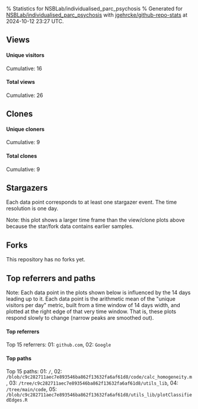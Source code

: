 % Statistics for NSBLab/individualised_parc_psychosis
% Generated for [NSBLab/individualised_parc_psychosis](https://github.com/NSBLab/individualised_parc_psychosis) with [jgehrcke/github-repo-stats](https://github.com/jgehrcke/github-repo-stats) at 2024-10-12 23:27 UTC.


## Views

#### Unique visitors
<div id="chart_views_unique" class="full-width-chart"></div>

Cumulative: 16

#### Total views
<div id="chart_views_total" class="full-width-chart"></div>

Cumulative: 26

<div class="pagebreak-for-print"> </div>

## Clones

#### Unique cloners
<div id="chart_clones_unique" class="full-width-chart"></div>

Cumulative: 9

#### Total clones
<div id="chart_clones_total" class="full-width-chart"></div>

Cumulative: 9



<div class="pagebreak-for-print"> </div>



## Stargazers

Each data point corresponds to at least one stargazer event.
The time resolution is one day.

<div id="chart_stargazers" class="full-width-chart"></div>


Note: this plot shows a larger time frame than the view/clone plots above because the star/fork data contains earlier samples.



## Forks

This repository has no forks yet.



<div class="pagebreak-for-print"> </div>



## Top referrers and paths


Note: Each data point in the plots shown below is influenced by the 14 days
leading up to it. Each data point is the arithmetic mean of the "unique
visitors per day" metric, built from a time window of 14 days width, and
plotted at the right edge of that very time window. That is, these plots
respond slowly to change (narrow peaks are smoothed out).




#### Top referrers


<div id="chart_referrers_top_n_alltime" class="full-width-chart"></div>

Top 15 referrers: 01: `github.com`, 02: `Google`





#### Top paths


<div id="chart_paths_top_n_alltime" class="full-width-chart"></div>

Top 15 paths: 01: `/`, 02: `/blob/c9c282711aec7e893546ba862f13632fa6af61d8/code/calc_homogeneity.m`, 03: `/tree/c9c282711aec7e893546ba862f13632fa6af61d8/utils_lib`, 04: `/tree/main/code`, 05: `/blob/c9c282711aec7e893546ba862f13632fa6af61d8/utils_lib/plotClassifiedEdges.R`


<script type="text/javascript">
    vegaEmbed('#chart_views_unique', {"$schema": "https://vega.github.io/schema/vega-lite/v4.17.0.json", "config": {"arc": {"fill": "#1b1e23"}, "area": {"fill": "#1b1e23"}, "axisBottom": {"domainColor": "#a9b4c4", "gridColor": "#a9b4c4", "labelColor": "#1b1e23", "labelFont": "relative-mono-11-pitch-pro, Menlo, monospace", "tickColor": "#a9b4c4", "titleColor": "#1b1e23", "titleFont": "relative-mono-11-pitch-pro, Menlo, monospace"}, "axisLeft": {"domainColor": "#a9b4c4", "gridColor": "#a9b4c4", "labelColor": "#1b1e23", "labelFont": "relative-mono-11-pitch-pro, Menlo, monospace", "tickColor": "#a9b4c4", "titleColor": "#1b1e23", "titleFont": "relative-mono-11-pitch-pro, Menlo, monospace"}, "axisX": {"grid": false}, "axisY": {"grid": false, "labelBound": true}, "background": "#FFFFFF", "group": {"fill": "#FFFFFF"}, "header": {"fontWeight": 400, "labelFont": "relative-mono-11-pitch-pro, Menlo, monospace", "titleFont": "relative-mono-11-pitch-pro, Menlo, monospace"}, "legend": {"labelFont": "relative-mono-11-pitch-pro, Menlo, monospace", "symbolSize": 200, "symbolType": "circle", "titleFont": "relative-mono-11-pitch-pro, Menlo, monospace"}, "line": {"color": "#1b1e23", "stroke": "#1b1e23"}, "path": {"stroke": "#1b1e23"}, "point": {"color": "#1b1e23", "cursor": "pointer", "filled": true, "size": 20}, "range": {"category": ["#85a2f7", "#ea9755", "#7eb36a", "#f07071", "#bc85d9", "#e587b6", "#a9b4c4", "#d4c05e", "#64b9c4"]}, "style": {"bar": {"fill": "#1b1e23"}, "text": {"font": "relative-mono-11-pitch-pro, Menlo, monospace", "fontWeight": 400}}, "symbol": {"shape": "circle"}, "title": {"anchor": "start", "font": "relative-mono-11-pitch-pro, Menlo, monospace", "fontWeight": 400}, "trail": {"color": "#1b1e23", "stroke": "#1b1e23"}, "view": {"stroke": null}}, "data": {"name": "data-4323935f23bd0b37c9868ad8475767b4"}, "datasets": {"data-4323935f23bd0b37c9868ad8475767b4": [{"time": "2024-07-25T00:00:00+00:00", "views_total": 0, "views_unique": 0}, {"time": "2024-08-01T00:00:00+00:00", "views_total": 4, "views_unique": 2}, {"time": "2024-08-12T00:00:00+00:00", "views_total": 0, "views_unique": 0}, {"time": "2024-08-16T00:00:00+00:00", "views_total": 3, "views_unique": 1}, {"time": "2024-08-18T00:00:00+00:00", "views_total": 1, "views_unique": 1}, {"time": "2024-08-24T00:00:00+00:00", "views_total": 1, "views_unique": 1}, {"time": "2024-08-26T00:00:00+00:00", "views_total": 1, "views_unique": 1}, {"time": "2024-08-27T00:00:00+00:00", "views_total": 1, "views_unique": 1}, {"time": "2024-09-03T00:00:00+00:00", "views_total": 1, "views_unique": 1}, {"time": "2024-09-05T00:00:00+00:00", "views_total": 1, "views_unique": 1}, {"time": "2024-09-08T00:00:00+00:00", "views_total": 2, "views_unique": 1}, {"time": "2024-09-20T00:00:00+00:00", "views_total": 2, "views_unique": 1}, {"time": "2024-09-23T00:00:00+00:00", "views_total": 5, "views_unique": 1}, {"time": "2024-09-25T00:00:00+00:00", "views_total": 2, "views_unique": 2}, {"time": "2024-09-30T00:00:00+00:00", "views_total": 1, "views_unique": 1}, {"time": "2024-10-01T00:00:00+00:00", "views_total": 1, "views_unique": 1}]}, "encoding": {"tooltip": [{"field": "views_unique", "format": ".1f", "title": "views (u)", "type": "quantitative"}, {"field": "time", "format": "%B %e, %Y", "title": "date", "type": "temporal"}], "x": {"axis": {"labelAngle": 25}, "field": "time", "scale": {"domain": ["2024-07-25", "2024-10-01"]}, "timeUnit": "yearmonthdate", "title": "date", "type": "temporal"}, "y": {"axis": {}, "field": "views_unique", "scale": {"domain": [0, 2.2], "type": "linear", "zero": true}, "title": "unique views per day", "type": "quantitative"}}, "height": 200, "mark": {"point": true, "type": "line"}, "padding": 10, "width": "container"}, {"actions": false, "renderer": "svg"}).catch(console.error);
vegaEmbed('#chart_views_total', {"$schema": "https://vega.github.io/schema/vega-lite/v4.17.0.json", "config": {"arc": {"fill": "#1b1e23"}, "area": {"fill": "#1b1e23"}, "axisBottom": {"domainColor": "#a9b4c4", "gridColor": "#a9b4c4", "labelColor": "#1b1e23", "labelFont": "relative-mono-11-pitch-pro, Menlo, monospace", "tickColor": "#a9b4c4", "titleColor": "#1b1e23", "titleFont": "relative-mono-11-pitch-pro, Menlo, monospace"}, "axisLeft": {"domainColor": "#a9b4c4", "gridColor": "#a9b4c4", "labelColor": "#1b1e23", "labelFont": "relative-mono-11-pitch-pro, Menlo, monospace", "tickColor": "#a9b4c4", "titleColor": "#1b1e23", "titleFont": "relative-mono-11-pitch-pro, Menlo, monospace"}, "axisX": {"grid": false}, "axisY": {"grid": false, "labelBound": true}, "background": "#FFFFFF", "group": {"fill": "#FFFFFF"}, "header": {"fontWeight": 400, "labelFont": "relative-mono-11-pitch-pro, Menlo, monospace", "titleFont": "relative-mono-11-pitch-pro, Menlo, monospace"}, "legend": {"labelFont": "relative-mono-11-pitch-pro, Menlo, monospace", "symbolSize": 200, "symbolType": "circle", "titleFont": "relative-mono-11-pitch-pro, Menlo, monospace"}, "line": {"color": "#1b1e23", "stroke": "#1b1e23"}, "path": {"stroke": "#1b1e23"}, "point": {"color": "#1b1e23", "cursor": "pointer", "filled": true, "size": 20}, "range": {"category": ["#85a2f7", "#ea9755", "#7eb36a", "#f07071", "#bc85d9", "#e587b6", "#a9b4c4", "#d4c05e", "#64b9c4"]}, "style": {"bar": {"fill": "#1b1e23"}, "text": {"font": "relative-mono-11-pitch-pro, Menlo, monospace", "fontWeight": 400}}, "symbol": {"shape": "circle"}, "title": {"anchor": "start", "font": "relative-mono-11-pitch-pro, Menlo, monospace", "fontWeight": 400}, "trail": {"color": "#1b1e23", "stroke": "#1b1e23"}, "view": {"stroke": null}}, "data": {"name": "data-4323935f23bd0b37c9868ad8475767b4"}, "datasets": {"data-4323935f23bd0b37c9868ad8475767b4": [{"time": "2024-07-25T00:00:00+00:00", "views_total": 0, "views_unique": 0}, {"time": "2024-08-01T00:00:00+00:00", "views_total": 4, "views_unique": 2}, {"time": "2024-08-12T00:00:00+00:00", "views_total": 0, "views_unique": 0}, {"time": "2024-08-16T00:00:00+00:00", "views_total": 3, "views_unique": 1}, {"time": "2024-08-18T00:00:00+00:00", "views_total": 1, "views_unique": 1}, {"time": "2024-08-24T00:00:00+00:00", "views_total": 1, "views_unique": 1}, {"time": "2024-08-26T00:00:00+00:00", "views_total": 1, "views_unique": 1}, {"time": "2024-08-27T00:00:00+00:00", "views_total": 1, "views_unique": 1}, {"time": "2024-09-03T00:00:00+00:00", "views_total": 1, "views_unique": 1}, {"time": "2024-09-05T00:00:00+00:00", "views_total": 1, "views_unique": 1}, {"time": "2024-09-08T00:00:00+00:00", "views_total": 2, "views_unique": 1}, {"time": "2024-09-20T00:00:00+00:00", "views_total": 2, "views_unique": 1}, {"time": "2024-09-23T00:00:00+00:00", "views_total": 5, "views_unique": 1}, {"time": "2024-09-25T00:00:00+00:00", "views_total": 2, "views_unique": 2}, {"time": "2024-09-30T00:00:00+00:00", "views_total": 1, "views_unique": 1}, {"time": "2024-10-01T00:00:00+00:00", "views_total": 1, "views_unique": 1}]}, "encoding": {"tooltip": [{"field": "views_total", "format": ".1f", "title": "views (t)", "type": "quantitative"}, {"field": "time", "format": "%B %e, %Y", "title": "date", "type": "temporal"}], "x": {"axis": {"labelAngle": 25}, "field": "time", "scale": {"domain": ["2024-07-25", "2024-10-01"]}, "timeUnit": "yearmonthdate", "title": "date", "type": "temporal"}, "y": {"axis": {}, "field": "views_total", "scale": {"domain": [0, 5.5], "type": "linear", "zero": true}, "title": "total views per day", "type": "quantitative"}}, "height": 200, "mark": {"point": true, "type": "line"}, "padding": 10, "width": "container"}, {"actions": false, "renderer": "svg"}).catch(console.error);
vegaEmbed('#chart_clones_unique', {"$schema": "https://vega.github.io/schema/vega-lite/v4.17.0.json", "config": {"arc": {"fill": "#1b1e23"}, "area": {"fill": "#1b1e23"}, "axisBottom": {"domainColor": "#a9b4c4", "gridColor": "#a9b4c4", "labelColor": "#1b1e23", "labelFont": "relative-mono-11-pitch-pro, Menlo, monospace", "tickColor": "#a9b4c4", "titleColor": "#1b1e23", "titleFont": "relative-mono-11-pitch-pro, Menlo, monospace"}, "axisLeft": {"domainColor": "#a9b4c4", "gridColor": "#a9b4c4", "labelColor": "#1b1e23", "labelFont": "relative-mono-11-pitch-pro, Menlo, monospace", "tickColor": "#a9b4c4", "titleColor": "#1b1e23", "titleFont": "relative-mono-11-pitch-pro, Menlo, monospace"}, "axisX": {"grid": false}, "axisY": {"grid": false, "labelBound": true}, "background": "#FFFFFF", "group": {"fill": "#FFFFFF"}, "header": {"fontWeight": 400, "labelFont": "relative-mono-11-pitch-pro, Menlo, monospace", "titleFont": "relative-mono-11-pitch-pro, Menlo, monospace"}, "legend": {"labelFont": "relative-mono-11-pitch-pro, Menlo, monospace", "symbolSize": 200, "symbolType": "circle", "titleFont": "relative-mono-11-pitch-pro, Menlo, monospace"}, "line": {"color": "#1b1e23", "stroke": "#1b1e23"}, "path": {"stroke": "#1b1e23"}, "point": {"color": "#1b1e23", "cursor": "pointer", "filled": true, "size": 20}, "range": {"category": ["#85a2f7", "#ea9755", "#7eb36a", "#f07071", "#bc85d9", "#e587b6", "#a9b4c4", "#d4c05e", "#64b9c4"]}, "style": {"bar": {"fill": "#1b1e23"}, "text": {"font": "relative-mono-11-pitch-pro, Menlo, monospace", "fontWeight": 400}}, "symbol": {"shape": "circle"}, "title": {"anchor": "start", "font": "relative-mono-11-pitch-pro, Menlo, monospace", "fontWeight": 400}, "trail": {"color": "#1b1e23", "stroke": "#1b1e23"}, "view": {"stroke": null}}, "data": {"name": "data-eaecb199c77dfa8d1078ade77756e9a7"}, "datasets": {"data-eaecb199c77dfa8d1078ade77756e9a7": [{"clones_total": 1, "clones_unique": 1, "time": "2024-07-25T00:00:00+00:00"}, {"clones_total": 0, "clones_unique": 0, "time": "2024-08-01T00:00:00+00:00"}, {"clones_total": 3, "clones_unique": 3, "time": "2024-08-12T00:00:00+00:00"}, {"clones_total": 0, "clones_unique": 0, "time": "2024-08-16T00:00:00+00:00"}, {"clones_total": 0, "clones_unique": 0, "time": "2024-08-18T00:00:00+00:00"}, {"clones_total": 0, "clones_unique": 0, "time": "2024-08-24T00:00:00+00:00"}, {"clones_total": 0, "clones_unique": 0, "time": "2024-08-26T00:00:00+00:00"}, {"clones_total": 0, "clones_unique": 0, "time": "2024-08-27T00:00:00+00:00"}, {"clones_total": 0, "clones_unique": 0, "time": "2024-09-03T00:00:00+00:00"}, {"clones_total": 0, "clones_unique": 0, "time": "2024-09-05T00:00:00+00:00"}, {"clones_total": 3, "clones_unique": 3, "time": "2024-09-08T00:00:00+00:00"}, {"clones_total": 0, "clones_unique": 0, "time": "2024-09-20T00:00:00+00:00"}, {"clones_total": 0, "clones_unique": 0, "time": "2024-09-23T00:00:00+00:00"}, {"clones_total": 2, "clones_unique": 2, "time": "2024-09-25T00:00:00+00:00"}, {"clones_total": 0, "clones_unique": 0, "time": "2024-09-30T00:00:00+00:00"}, {"clones_total": 0, "clones_unique": 0, "time": "2024-10-01T00:00:00+00:00"}]}, "encoding": {"tooltip": [{"field": "clones_unique", "format": ".1f", "title": "clones (u)", "type": "quantitative"}, {"field": "time", "format": "%B %e, %Y", "title": "date", "type": "temporal"}], "x": {"axis": {"labelAngle": 25}, "field": "time", "scale": {"domain": ["2024-07-25", "2024-10-01"]}, "timeUnit": "yearmonthdate", "title": "date", "type": "temporal"}, "y": {"axis": {}, "field": "clones_unique", "scale": {"domain": [0, 3.3000000000000003], "type": "linear", "zero": true}, "title": "unique clones per day", "type": "quantitative"}}, "height": 200, "mark": {"point": true, "type": "line"}, "padding": 10, "width": "container"}, {"actions": false, "renderer": "svg"}).catch(console.error);
vegaEmbed('#chart_clones_total', {"$schema": "https://vega.github.io/schema/vega-lite/v4.17.0.json", "config": {"arc": {"fill": "#1b1e23"}, "area": {"fill": "#1b1e23"}, "axisBottom": {"domainColor": "#a9b4c4", "gridColor": "#a9b4c4", "labelColor": "#1b1e23", "labelFont": "relative-mono-11-pitch-pro, Menlo, monospace", "tickColor": "#a9b4c4", "titleColor": "#1b1e23", "titleFont": "relative-mono-11-pitch-pro, Menlo, monospace"}, "axisLeft": {"domainColor": "#a9b4c4", "gridColor": "#a9b4c4", "labelColor": "#1b1e23", "labelFont": "relative-mono-11-pitch-pro, Menlo, monospace", "tickColor": "#a9b4c4", "titleColor": "#1b1e23", "titleFont": "relative-mono-11-pitch-pro, Menlo, monospace"}, "axisX": {"grid": false}, "axisY": {"grid": false, "labelBound": true}, "background": "#FFFFFF", "group": {"fill": "#FFFFFF"}, "header": {"fontWeight": 400, "labelFont": "relative-mono-11-pitch-pro, Menlo, monospace", "titleFont": "relative-mono-11-pitch-pro, Menlo, monospace"}, "legend": {"labelFont": "relative-mono-11-pitch-pro, Menlo, monospace", "symbolSize": 200, "symbolType": "circle", "titleFont": "relative-mono-11-pitch-pro, Menlo, monospace"}, "line": {"color": "#1b1e23", "stroke": "#1b1e23"}, "path": {"stroke": "#1b1e23"}, "point": {"color": "#1b1e23", "cursor": "pointer", "filled": true, "size": 20}, "range": {"category": ["#85a2f7", "#ea9755", "#7eb36a", "#f07071", "#bc85d9", "#e587b6", "#a9b4c4", "#d4c05e", "#64b9c4"]}, "style": {"bar": {"fill": "#1b1e23"}, "text": {"font": "relative-mono-11-pitch-pro, Menlo, monospace", "fontWeight": 400}}, "symbol": {"shape": "circle"}, "title": {"anchor": "start", "font": "relative-mono-11-pitch-pro, Menlo, monospace", "fontWeight": 400}, "trail": {"color": "#1b1e23", "stroke": "#1b1e23"}, "view": {"stroke": null}}, "data": {"name": "data-eaecb199c77dfa8d1078ade77756e9a7"}, "datasets": {"data-eaecb199c77dfa8d1078ade77756e9a7": [{"clones_total": 1, "clones_unique": 1, "time": "2024-07-25T00:00:00+00:00"}, {"clones_total": 0, "clones_unique": 0, "time": "2024-08-01T00:00:00+00:00"}, {"clones_total": 3, "clones_unique": 3, "time": "2024-08-12T00:00:00+00:00"}, {"clones_total": 0, "clones_unique": 0, "time": "2024-08-16T00:00:00+00:00"}, {"clones_total": 0, "clones_unique": 0, "time": "2024-08-18T00:00:00+00:00"}, {"clones_total": 0, "clones_unique": 0, "time": "2024-08-24T00:00:00+00:00"}, {"clones_total": 0, "clones_unique": 0, "time": "2024-08-26T00:00:00+00:00"}, {"clones_total": 0, "clones_unique": 0, "time": "2024-08-27T00:00:00+00:00"}, {"clones_total": 0, "clones_unique": 0, "time": "2024-09-03T00:00:00+00:00"}, {"clones_total": 0, "clones_unique": 0, "time": "2024-09-05T00:00:00+00:00"}, {"clones_total": 3, "clones_unique": 3, "time": "2024-09-08T00:00:00+00:00"}, {"clones_total": 0, "clones_unique": 0, "time": "2024-09-20T00:00:00+00:00"}, {"clones_total": 0, "clones_unique": 0, "time": "2024-09-23T00:00:00+00:00"}, {"clones_total": 2, "clones_unique": 2, "time": "2024-09-25T00:00:00+00:00"}, {"clones_total": 0, "clones_unique": 0, "time": "2024-09-30T00:00:00+00:00"}, {"clones_total": 0, "clones_unique": 0, "time": "2024-10-01T00:00:00+00:00"}]}, "encoding": {"tooltip": [{"field": "clones_total", "format": ".1f", "title": "clones (t)", "type": "quantitative"}, {"field": "time", "format": "%B %e, %Y", "title": "date", "type": "temporal"}], "x": {"axis": {"labelAngle": 25}, "field": "time", "scale": {"domain": ["2024-07-25", "2024-10-01"]}, "timeUnit": "yearmonthdate", "title": "date", "type": "temporal"}, "y": {"axis": {}, "field": "clones_total", "scale": {"domain": [0, 3.3000000000000003], "type": "linear", "zero": true}, "title": "total clones per day", "type": "quantitative"}}, "height": 200, "mark": {"point": true, "type": "line"}, "padding": 10, "width": "container"}, {"actions": false, "renderer": "svg"}).catch(console.error);
vegaEmbed('#chart_stargazers', {"$schema": "https://vega.github.io/schema/vega-lite/v4.17.0.json", "config": {"arc": {"fill": "#1b1e23"}, "area": {"fill": "#1b1e23"}, "axisBottom": {"domainColor": "#a9b4c4", "gridColor": "#a9b4c4", "labelColor": "#1b1e23", "labelFont": "relative-mono-11-pitch-pro, Menlo, monospace", "tickColor": "#a9b4c4", "titleColor": "#1b1e23", "titleFont": "relative-mono-11-pitch-pro, Menlo, monospace"}, "axisLeft": {"domainColor": "#a9b4c4", "gridColor": "#a9b4c4", "labelColor": "#1b1e23", "labelFont": "relative-mono-11-pitch-pro, Menlo, monospace", "tickColor": "#a9b4c4", "titleColor": "#1b1e23", "titleFont": "relative-mono-11-pitch-pro, Menlo, monospace"}, "axisX": {"grid": false}, "axisY": {"grid": false}, "background": "#FFFFFF", "group": {"fill": "#FFFFFF"}, "header": {"fontWeight": 400, "labelFont": "relative-mono-11-pitch-pro, Menlo, monospace", "titleFont": "relative-mono-11-pitch-pro, Menlo, monospace"}, "legend": {"labelFont": "relative-mono-11-pitch-pro, Menlo, monospace", "symbolSize": 200, "symbolType": "circle", "titleFont": "relative-mono-11-pitch-pro, Menlo, monospace"}, "line": {"color": "#1b1e23", "stroke": "#1b1e23"}, "path": {"stroke": "#1b1e23"}, "point": {"color": "#1b1e23", "cursor": "pointer", "filled": true, "size": 50}, "range": {"category": ["#85a2f7", "#ea9755", "#7eb36a", "#f07071", "#bc85d9", "#e587b6", "#a9b4c4", "#d4c05e", "#64b9c4"]}, "style": {"bar": {"fill": "#1b1e23"}, "text": {"font": "relative-mono-11-pitch-pro, Menlo, monospace", "fontWeight": 400}}, "symbol": {"shape": "circle"}, "title": {"anchor": "start", "font": "relative-mono-11-pitch-pro, Menlo, monospace", "fontWeight": 400}, "trail": {"color": "#1b1e23", "stroke": "#1b1e23"}, "view": {"stroke": null}}, "data": {"name": "data-9931fb5b985d1c4b31c08f110bc12297"}, "datasets": {"data-9931fb5b985d1c4b31c08f110bc12297": [{"stars_cumulative": 1, "time": "2024-01-18T03:29:57+00:00"}, {"stars_cumulative": 2, "time": "2024-03-06T10:27:21+00:00"}]}, "encoding": {"tooltip": [{"field": "stars_cumulative", "format": "d", "title": "stars", "type": "quantitative"}, {"field": "time", "format": "%B %e, %Y", "title": "date", "type": "temporal"}], "x": {"axis": {"labelAngle": 25}, "field": "time", "scale": {"domain": ["2024-01-18", "2024-10-01"]}, "timeUnit": "yearmonthdate", "title": "date", "type": "temporal"}, "y": {"field": "stars_cumulative", "scale": {"domain": [0, 2.2], "zero": true}, "title": "stargazer count (cumulative)", "type": "quantitative"}}, "height": 300, "mark": {"point": true, "type": "line"}, "padding": 10, "width": "container"}, {"actions": false, "renderer": "svg"}).catch(console.error);
vegaEmbed('#chart_referrers_top_n_alltime', {"$schema": "https://vega.github.io/schema/vega-lite/v4.17.0.json", "config": {"arc": {"fill": "#1b1e23"}, "area": {"fill": "#1b1e23"}, "axisBottom": {"domainColor": "#a9b4c4", "gridColor": "#a9b4c4", "labelColor": "#1b1e23", "labelFont": "relative-mono-11-pitch-pro, Menlo, monospace", "tickColor": "#a9b4c4", "titleColor": "#1b1e23", "titleFont": "relative-mono-11-pitch-pro, Menlo, monospace"}, "axisLeft": {"domainColor": "#a9b4c4", "gridColor": "#a9b4c4", "labelColor": "#1b1e23", "labelFont": "relative-mono-11-pitch-pro, Menlo, monospace", "tickColor": "#a9b4c4", "titleColor": "#1b1e23", "titleFont": "relative-mono-11-pitch-pro, Menlo, monospace"}, "axisX": {"grid": false}, "axisY": {"grid": false}, "background": "#FFFFFF", "group": {"fill": "#FFFFFF"}, "header": {"fontWeight": 400, "labelFont": "relative-mono-11-pitch-pro, Menlo, monospace", "titleFont": "relative-mono-11-pitch-pro, Menlo, monospace"}, "legend": {"labelFont": "relative-mono-11-pitch-pro, Menlo, monospace", "symbolSize": 200, "symbolType": "circle", "titleFont": "relative-mono-11-pitch-pro, Menlo, monospace"}, "line": {"color": "#1b1e23", "stroke": "#1b1e23"}, "path": {"stroke": "#1b1e23"}, "point": {"color": "#1b1e23", "cursor": "pointer", "filled": true, "size": 30}, "range": {"category": ["#85a2f7", "#ea9755", "#7eb36a", "#f07071", "#bc85d9", "#e587b6", "#a9b4c4", "#d4c05e", "#64b9c4"]}, "style": {"bar": {"fill": "#1b1e23"}, "text": {"font": "relative-mono-11-pitch-pro, Menlo, monospace", "fontWeight": 400}}, "symbol": {"shape": "circle"}, "title": {"anchor": "start", "font": "relative-mono-11-pitch-pro, Menlo, monospace", "fontWeight": 400}, "trail": {"color": "#1b1e23", "stroke": "#1b1e23"}, "view": {"stroke": null}}, "data": {"name": "data-7f9e9259543a7f79ba4d6f997373d0c4"}, "datasets": {"data-7f9e9259543a7f79ba4d6f997373d0c4": [{"referrer": "github.com", "time": "2024-08-02T00:00:00+00:00", "views_unique": 1.0, "views_unique_norm": 0.07142857142857142}, {"referrer": "github.com", "time": "2024-08-03T00:00:00+00:00", "views_unique": 1.0, "views_unique_norm": 0.07142857142857142}, {"referrer": "github.com", "time": "2024-08-04T00:00:00+00:00", "views_unique": 1.0, "views_unique_norm": 0.07142857142857142}, {"referrer": "github.com", "time": "2024-08-05T00:00:00+00:00", "views_unique": 1.0, "views_unique_norm": 0.07142857142857142}, {"referrer": "github.com", "time": "2024-08-06T00:00:00+00:00", "views_unique": 1.0, "views_unique_norm": 0.07142857142857142}, {"referrer": "github.com", "time": "2024-08-07T00:00:00+00:00", "views_unique": 1.0, "views_unique_norm": 0.07142857142857142}, {"referrer": "github.com", "time": "2024-08-08T00:00:00+00:00", "views_unique": 1.0, "views_unique_norm": 0.07142857142857142}, {"referrer": "github.com", "time": "2024-08-09T00:00:00+00:00", "views_unique": 1.0, "views_unique_norm": 0.07142857142857142}, {"referrer": "github.com", "time": "2024-08-10T00:00:00+00:00", "views_unique": 1.0, "views_unique_norm": 0.07142857142857142}, {"referrer": "github.com", "time": "2024-08-11T00:00:00+00:00", "views_unique": 1.0, "views_unique_norm": 0.07142857142857142}, {"referrer": "github.com", "time": "2024-08-12T00:00:00+00:00", "views_unique": 1.0, "views_unique_norm": 0.07142857142857142}, {"referrer": "github.com", "time": "2024-08-13T00:00:00+00:00", "views_unique": 1.0, "views_unique_norm": 0.07142857142857142}, {"referrer": "github.com", "time": "2024-09-21T00:00:00+00:00", "views_unique": 1.0, "views_unique_norm": 0.07142857142857142}, {"referrer": "github.com", "time": "2024-09-22T00:00:00+00:00", "views_unique": 1.0, "views_unique_norm": 0.07142857142857142}, {"referrer": "github.com", "time": "2024-09-23T00:00:00+00:00", "views_unique": 1.0, "views_unique_norm": 0.07142857142857142}, {"referrer": "github.com", "time": "2024-09-24T00:00:00+00:00", "views_unique": 1.0, "views_unique_norm": 0.07142857142857142}, {"referrer": "github.com", "time": "2024-09-25T00:00:00+00:00", "views_unique": 1.0, "views_unique_norm": 0.07142857142857142}, {"referrer": "github.com", "time": "2024-09-26T00:00:00+00:00", "views_unique": 1.0, "views_unique_norm": 0.07142857142857142}, {"referrer": "github.com", "time": "2024-09-27T00:00:00+00:00", "views_unique": 1.0, "views_unique_norm": 0.07142857142857142}, {"referrer": "github.com", "time": "2024-09-28T00:00:00+00:00", "views_unique": 1.0, "views_unique_norm": 0.07142857142857142}, {"referrer": "github.com", "time": "2024-09-29T00:00:00+00:00", "views_unique": 1.0, "views_unique_norm": 0.07142857142857142}, {"referrer": "github.com", "time": "2024-09-30T00:00:00+00:00", "views_unique": 1.0, "views_unique_norm": 0.07142857142857142}, {"referrer": "github.com", "time": "2024-10-01T00:00:00+00:00", "views_unique": 1.0, "views_unique_norm": 0.07142857142857142}, {"referrer": "github.com", "time": "2024-10-02T00:00:00+00:00", "views_unique": 1.0, "views_unique_norm": 0.07142857142857142}, {"referrer": "github.com", "time": "2024-10-03T00:00:00+00:00", "views_unique": 1.0, "views_unique_norm": 0.07142857142857142}, {"referrer": "github.com", "time": "2024-10-04T00:00:00+00:00", "views_unique": null, "views_unique_norm": null}, {"referrer": "github.com", "time": "2024-10-05T00:00:00+00:00", "views_unique": null, "views_unique_norm": null}, {"referrer": "github.com", "time": "2024-10-06T00:00:00+00:00", "views_unique": null, "views_unique_norm": null}, {"referrer": "github.com", "time": "2024-10-07T00:00:00+00:00", "views_unique": null, "views_unique_norm": null}, {"referrer": "github.com", "time": "2024-10-08T00:00:00+00:00", "views_unique": null, "views_unique_norm": null}, {"referrer": "Google", "time": "2024-08-02T00:00:00+00:00", "views_unique": 1.0, "views_unique_norm": 0.07142857142857142}, {"referrer": "Google", "time": "2024-08-03T00:00:00+00:00", "views_unique": 1.0, "views_unique_norm": 0.07142857142857142}, {"referrer": "Google", "time": "2024-08-04T00:00:00+00:00", "views_unique": 1.0, "views_unique_norm": 0.07142857142857142}, {"referrer": "Google", "time": "2024-08-05T00:00:00+00:00", "views_unique": 1.0, "views_unique_norm": 0.07142857142857142}, {"referrer": "Google", "time": "2024-08-06T00:00:00+00:00", "views_unique": 1.0, "views_unique_norm": 0.07142857142857142}, {"referrer": "Google", "time": "2024-08-07T00:00:00+00:00", "views_unique": 1.0, "views_unique_norm": 0.07142857142857142}, {"referrer": "Google", "time": "2024-08-08T00:00:00+00:00", "views_unique": 1.0, "views_unique_norm": 0.07142857142857142}, {"referrer": "Google", "time": "2024-08-09T00:00:00+00:00", "views_unique": 1.0, "views_unique_norm": 0.07142857142857142}, {"referrer": "Google", "time": "2024-08-10T00:00:00+00:00", "views_unique": 1.0, "views_unique_norm": 0.07142857142857142}, {"referrer": "Google", "time": "2024-08-11T00:00:00+00:00", "views_unique": 1.0, "views_unique_norm": 0.07142857142857142}, {"referrer": "Google", "time": "2024-08-12T00:00:00+00:00", "views_unique": 1.0, "views_unique_norm": 0.07142857142857142}, {"referrer": "Google", "time": "2024-08-13T00:00:00+00:00", "views_unique": 1.0, "views_unique_norm": 0.07142857142857142}, {"referrer": "Google", "time": "2024-09-21T00:00:00+00:00", "views_unique": null, "views_unique_norm": null}, {"referrer": "Google", "time": "2024-09-22T00:00:00+00:00", "views_unique": null, "views_unique_norm": null}, {"referrer": "Google", "time": "2024-09-23T00:00:00+00:00", "views_unique": null, "views_unique_norm": null}, {"referrer": "Google", "time": "2024-09-24T00:00:00+00:00", "views_unique": null, "views_unique_norm": null}, {"referrer": "Google", "time": "2024-09-25T00:00:00+00:00", "views_unique": null, "views_unique_norm": null}, {"referrer": "Google", "time": "2024-09-26T00:00:00+00:00", "views_unique": 1.0, "views_unique_norm": 0.07142857142857142}, {"referrer": "Google", "time": "2024-09-27T00:00:00+00:00", "views_unique": 1.0, "views_unique_norm": 0.07142857142857142}, {"referrer": "Google", "time": "2024-09-28T00:00:00+00:00", "views_unique": 1.0, "views_unique_norm": 0.07142857142857142}, {"referrer": "Google", "time": "2024-09-29T00:00:00+00:00", "views_unique": 1.0, "views_unique_norm": 0.07142857142857142}, {"referrer": "Google", "time": "2024-09-30T00:00:00+00:00", "views_unique": 1.0, "views_unique_norm": 0.07142857142857142}, {"referrer": "Google", "time": "2024-10-01T00:00:00+00:00", "views_unique": 1.0, "views_unique_norm": 0.07142857142857142}, {"referrer": "Google", "time": "2024-10-02T00:00:00+00:00", "views_unique": 1.0, "views_unique_norm": 0.07142857142857142}, {"referrer": "Google", "time": "2024-10-03T00:00:00+00:00", "views_unique": 1.0, "views_unique_norm": 0.07142857142857142}, {"referrer": "Google", "time": "2024-10-04T00:00:00+00:00", "views_unique": 1.0, "views_unique_norm": 0.07142857142857142}, {"referrer": "Google", "time": "2024-10-05T00:00:00+00:00", "views_unique": 1.0, "views_unique_norm": 0.07142857142857142}, {"referrer": "Google", "time": "2024-10-06T00:00:00+00:00", "views_unique": 1.0, "views_unique_norm": 0.07142857142857142}, {"referrer": "Google", "time": "2024-10-07T00:00:00+00:00", "views_unique": 1.0, "views_unique_norm": 0.07142857142857142}, {"referrer": "Google", "time": "2024-10-08T00:00:00+00:00", "views_unique": 1.0, "views_unique_norm": 0.07142857142857142}]}, "encoding": {"color": {"field": "referrer", "legend": {"direction": "vertical", "orient": "top", "title": "Legend:"}, "sort": {"field": "order"}, "type": "nominal"}, "tooltip": [{"field": "referrer", "type": "nominal"}, {"field": "views_unique_norm", "format": ".2f", "title": "views (14d mean)", "type": "quantitative"}, {"field": "time", "format": "%B %e, %Y", "title": "date", "type": "temporal"}], "x": {"axis": {"labelAngle": 25}, "field": "time", "scale": {"domain": ["2024-07-25", "2024-10-01"]}, "timeUnit": "yearmonthdate", "title": "date", "type": "temporal"}, "y": {"field": "views_unique_norm", "scale": {"domain": [0, 0.07857142857142857], "type": "linear", "zero": true}, "title": "unique visitors per day (mean from last 14 days)", "type": "quantitative"}}, "height": 300, "mark": {"point": true, "type": "line"}, "padding": 10, "width": "container"}, {"actions": false, "renderer": "svg"}).catch(console.error);
vegaEmbed('#chart_paths_top_n_alltime', {"$schema": "https://vega.github.io/schema/vega-lite/v4.17.0.json", "config": {"arc": {"fill": "#1b1e23"}, "area": {"fill": "#1b1e23"}, "axisBottom": {"domainColor": "#a9b4c4", "gridColor": "#a9b4c4", "labelColor": "#1b1e23", "labelFont": "relative-mono-11-pitch-pro, Menlo, monospace", "tickColor": "#a9b4c4", "titleColor": "#1b1e23", "titleFont": "relative-mono-11-pitch-pro, Menlo, monospace"}, "axisLeft": {"domainColor": "#a9b4c4", "gridColor": "#a9b4c4", "labelColor": "#1b1e23", "labelFont": "relative-mono-11-pitch-pro, Menlo, monospace", "tickColor": "#a9b4c4", "titleColor": "#1b1e23", "titleFont": "relative-mono-11-pitch-pro, Menlo, monospace"}, "axisX": {"grid": false}, "axisY": {"grid": false}, "background": "#FFFFFF", "group": {"fill": "#FFFFFF"}, "header": {"fontWeight": 400, "labelFont": "relative-mono-11-pitch-pro, Menlo, monospace", "titleFont": "relative-mono-11-pitch-pro, Menlo, monospace"}, "legend": {"labelFont": "relative-mono-11-pitch-pro, Menlo, monospace", "symbolSize": 200, "symbolType": "circle", "titleFont": "relative-mono-11-pitch-pro, Menlo, monospace"}, "line": {"color": "#1b1e23", "stroke": "#1b1e23"}, "path": {"stroke": "#1b1e23"}, "point": {"color": "#1b1e23", "cursor": "pointer", "filled": true, "size": 30}, "range": {"category": ["#85a2f7", "#ea9755", "#7eb36a", "#f07071", "#bc85d9", "#e587b6", "#a9b4c4", "#d4c05e", "#64b9c4"]}, "style": {"bar": {"fill": "#1b1e23"}, "text": {"font": "relative-mono-11-pitch-pro, Menlo, monospace", "fontWeight": 400}}, "symbol": {"shape": "circle"}, "title": {"anchor": "start", "font": "relative-mono-11-pitch-pro, Menlo, monospace", "fontWeight": 400}, "trail": {"color": "#1b1e23", "stroke": "#1b1e23"}, "view": {"stroke": null}}, "data": {"name": "data-d32c163e88c9ca89dc3fc91e1b2f0537"}, "datasets": {"data-d32c163e88c9ca89dc3fc91e1b2f0537": [{"path": "/", "time": "2024-08-02T00:00:00+00:00", "views_unique": 2.0, "views_unique_norm": 0.14285714285714285}, {"path": "/", "time": "2024-08-03T00:00:00+00:00", "views_unique": 2.0, "views_unique_norm": 0.14285714285714285}, {"path": "/", "time": "2024-08-04T00:00:00+00:00", "views_unique": 2.0, "views_unique_norm": 0.14285714285714285}, {"path": "/", "time": "2024-08-05T00:00:00+00:00", "views_unique": 2.0, "views_unique_norm": 0.14285714285714285}, {"path": "/", "time": "2024-08-06T00:00:00+00:00", "views_unique": 2.0, "views_unique_norm": 0.14285714285714285}, {"path": "/", "time": "2024-08-07T00:00:00+00:00", "views_unique": 2.0, "views_unique_norm": 0.14285714285714285}, {"path": "/", "time": "2024-08-08T00:00:00+00:00", "views_unique": 2.0, "views_unique_norm": 0.14285714285714285}, {"path": "/", "time": "2024-08-09T00:00:00+00:00", "views_unique": 2.0, "views_unique_norm": 0.14285714285714285}, {"path": "/", "time": "2024-08-10T00:00:00+00:00", "views_unique": 2.0, "views_unique_norm": 0.14285714285714285}, {"path": "/", "time": "2024-08-11T00:00:00+00:00", "views_unique": 2.0, "views_unique_norm": 0.14285714285714285}, {"path": "/", "time": "2024-08-12T00:00:00+00:00", "views_unique": 2.0, "views_unique_norm": 0.14285714285714285}, {"path": "/", "time": "2024-08-13T00:00:00+00:00", "views_unique": 2.0, "views_unique_norm": 0.14285714285714285}, {"path": "/", "time": "2024-08-17T00:00:00+00:00", "views_unique": 1.0, "views_unique_norm": 0.07142857142857142}, {"path": "/", "time": "2024-08-18T00:00:00+00:00", "views_unique": 1.0, "views_unique_norm": 0.07142857142857142}, {"path": "/", "time": "2024-08-19T00:00:00+00:00", "views_unique": 1.0, "views_unique_norm": 0.07142857142857142}, {"path": "/", "time": "2024-08-20T00:00:00+00:00", "views_unique": 1.0, "views_unique_norm": 0.07142857142857142}, {"path": "/", "time": "2024-08-21T00:00:00+00:00", "views_unique": 1.0, "views_unique_norm": 0.07142857142857142}, {"path": "/", "time": "2024-08-22T00:00:00+00:00", "views_unique": 1.0, "views_unique_norm": 0.07142857142857142}, {"path": "/", "time": "2024-08-23T00:00:00+00:00", "views_unique": 1.0, "views_unique_norm": 0.07142857142857142}, {"path": "/", "time": "2024-08-24T00:00:00+00:00", "views_unique": 1.0, "views_unique_norm": 0.07142857142857142}, {"path": "/", "time": "2024-08-25T00:00:00+00:00", "views_unique": 2.0, "views_unique_norm": 0.14285714285714285}, {"path": "/", "time": "2024-08-26T00:00:00+00:00", "views_unique": 2.0, "views_unique_norm": 0.14285714285714285}, {"path": "/", "time": "2024-08-27T00:00:00+00:00", "views_unique": 2.0, "views_unique_norm": 0.14285714285714285}, {"path": "/", "time": "2024-08-28T00:00:00+00:00", "views_unique": 2.0, "views_unique_norm": 0.14285714285714285}, {"path": "/", "time": "2024-08-29T00:00:00+00:00", "views_unique": 2.0, "views_unique_norm": 0.14285714285714285}, {"path": "/", "time": "2024-08-30T00:00:00+00:00", "views_unique": 2.0, "views_unique_norm": 0.14285714285714285}, {"path": "/", "time": "2024-08-31T00:00:00+00:00", "views_unique": 2.0, "views_unique_norm": 0.14285714285714285}, {"path": "/", "time": "2024-09-01T00:00:00+00:00", "views_unique": 1.0, "views_unique_norm": 0.07142857142857142}, {"path": "/", "time": "2024-09-02T00:00:00+00:00", "views_unique": 1.0, "views_unique_norm": 0.07142857142857142}, {"path": "/", "time": "2024-09-03T00:00:00+00:00", "views_unique": 1.0, "views_unique_norm": 0.07142857142857142}, {"path": "/", "time": "2024-09-04T00:00:00+00:00", "views_unique": 1.0, "views_unique_norm": 0.07142857142857142}, {"path": "/", "time": "2024-09-05T00:00:00+00:00", "views_unique": 1.0, "views_unique_norm": 0.07142857142857142}, {"path": "/", "time": "2024-09-06T00:00:00+00:00", "views_unique": 1.0, "views_unique_norm": 0.07142857142857142}, {"path": "/", "time": "2024-09-07T00:00:00+00:00", "views_unique": 1.0, "views_unique_norm": 0.07142857142857142}, {"path": "/", "time": "2024-09-08T00:00:00+00:00", "views_unique": 1.0, "views_unique_norm": 0.07142857142857142}, {"path": "/", "time": "2024-09-09T00:00:00+00:00", "views_unique": 1.0, "views_unique_norm": 0.07142857142857142}, {"path": "/", "time": "2024-09-10T00:00:00+00:00", "views_unique": 1.0, "views_unique_norm": 0.07142857142857142}, {"path": "/", "time": "2024-09-11T00:00:00+00:00", "views_unique": 1.0, "views_unique_norm": 0.07142857142857142}, {"path": "/", "time": "2024-09-12T00:00:00+00:00", "views_unique": 1.0, "views_unique_norm": 0.07142857142857142}, {"path": "/", "time": "2024-09-13T00:00:00+00:00", "views_unique": 1.0, "views_unique_norm": 0.07142857142857142}, {"path": "/", "time": "2024-09-14T00:00:00+00:00", "views_unique": 1.0, "views_unique_norm": 0.07142857142857142}, {"path": "/", "time": "2024-09-15T00:00:00+00:00", "views_unique": 1.0, "views_unique_norm": 0.07142857142857142}, {"path": "/", "time": "2024-09-16T00:00:00+00:00", "views_unique": 1.0, "views_unique_norm": 0.07142857142857142}, {"path": "/", "time": "2024-09-17T00:00:00+00:00", "views_unique": 1.0, "views_unique_norm": 0.07142857142857142}, {"path": "/", "time": "2024-09-18T00:00:00+00:00", "views_unique": 1.0, "views_unique_norm": 0.07142857142857142}, {"path": "/", "time": "2024-09-19T00:00:00+00:00", "views_unique": 1.0, "views_unique_norm": 0.07142857142857142}, {"path": "/", "time": "2024-09-20T00:00:00+00:00", "views_unique": 1.0, "views_unique_norm": 0.07142857142857142}, {"path": "/", "time": "2024-09-21T00:00:00+00:00", "views_unique": 1.0, "views_unique_norm": 0.07142857142857142}, {"path": "/", "time": "2024-09-22T00:00:00+00:00", "views_unique": null, "views_unique_norm": null}, {"path": "/", "time": "2024-09-23T00:00:00+00:00", "views_unique": null, "views_unique_norm": null}, {"path": "/", "time": "2024-09-24T00:00:00+00:00", "views_unique": null, "views_unique_norm": null}, {"path": "/", "time": "2024-09-25T00:00:00+00:00", "views_unique": null, "views_unique_norm": null}, {"path": "/", "time": "2024-09-26T00:00:00+00:00", "views_unique": 2.0, "views_unique_norm": 0.14285714285714285}, {"path": "/", "time": "2024-09-27T00:00:00+00:00", "views_unique": 2.0, "views_unique_norm": 0.14285714285714285}, {"path": "/", "time": "2024-09-28T00:00:00+00:00", "views_unique": 2.0, "views_unique_norm": 0.14285714285714285}, {"path": "/", "time": "2024-09-29T00:00:00+00:00", "views_unique": 2.0, "views_unique_norm": 0.14285714285714285}, {"path": "/", "time": "2024-09-30T00:00:00+00:00", "views_unique": 2.0, "views_unique_norm": 0.14285714285714285}, {"path": "/", "time": "2024-10-01T00:00:00+00:00", "views_unique": 2.0, "views_unique_norm": 0.14285714285714285}, {"path": "/", "time": "2024-10-02T00:00:00+00:00", "views_unique": 2.0, "views_unique_norm": 0.14285714285714285}, {"path": "/", "time": "2024-10-03T00:00:00+00:00", "views_unique": 2.0, "views_unique_norm": 0.14285714285714285}, {"path": "/", "time": "2024-10-04T00:00:00+00:00", "views_unique": 2.0, "views_unique_norm": 0.14285714285714285}, {"path": "/", "time": "2024-10-05T00:00:00+00:00", "views_unique": 2.0, "views_unique_norm": 0.14285714285714285}, {"path": "/", "time": "2024-10-06T00:00:00+00:00", "views_unique": 2.0, "views_unique_norm": 0.14285714285714285}, {"path": "/", "time": "2024-10-07T00:00:00+00:00", "views_unique": 2.0, "views_unique_norm": 0.14285714285714285}, {"path": "/", "time": "2024-10-08T00:00:00+00:00", "views_unique": 2.0, "views_unique_norm": 0.14285714285714285}, {"path": "/", "time": "2024-10-09T00:00:00+00:00", "views_unique": 1.0, "views_unique_norm": 0.07142857142857142}, {"path": "/", "time": "2024-10-10T00:00:00+00:00", "views_unique": 1.0, "views_unique_norm": 0.07142857142857142}, {"path": "/", "time": "2024-10-11T00:00:00+00:00", "views_unique": 1.0, "views_unique_norm": 0.07142857142857142}, {"path": "/", "time": "2024-10-12T00:00:00+00:00", "views_unique": 1.0, "views_unique_norm": 0.07142857142857142}, {"path": "/blob/c9c282711aec7e893546ba862f13632fa6af61d8/code/calc_homogeneity.m", "time": "2024-08-02T00:00:00+00:00", "views_unique": null, "views_unique_norm": null}, {"path": "/blob/c9c282711aec7e893546ba862f13632fa6af61d8/code/calc_homogeneity.m", "time": "2024-08-03T00:00:00+00:00", "views_unique": null, "views_unique_norm": null}, {"path": "/blob/c9c282711aec7e893546ba862f13632fa6af61d8/code/calc_homogeneity.m", "time": "2024-08-04T00:00:00+00:00", "views_unique": null, "views_unique_norm": null}, {"path": "/blob/c9c282711aec7e893546ba862f13632fa6af61d8/code/calc_homogeneity.m", "time": "2024-08-05T00:00:00+00:00", "views_unique": null, "views_unique_norm": null}, {"path": "/blob/c9c282711aec7e893546ba862f13632fa6af61d8/code/calc_homogeneity.m", "time": "2024-08-06T00:00:00+00:00", "views_unique": null, "views_unique_norm": null}, {"path": "/blob/c9c282711aec7e893546ba862f13632fa6af61d8/code/calc_homogeneity.m", "time": "2024-08-07T00:00:00+00:00", "views_unique": null, "views_unique_norm": null}, {"path": "/blob/c9c282711aec7e893546ba862f13632fa6af61d8/code/calc_homogeneity.m", "time": "2024-08-08T00:00:00+00:00", "views_unique": null, "views_unique_norm": null}, {"path": "/blob/c9c282711aec7e893546ba862f13632fa6af61d8/code/calc_homogeneity.m", "time": "2024-08-09T00:00:00+00:00", "views_unique": null, "views_unique_norm": null}, {"path": "/blob/c9c282711aec7e893546ba862f13632fa6af61d8/code/calc_homogeneity.m", "time": "2024-08-10T00:00:00+00:00", "views_unique": null, "views_unique_norm": null}, {"path": "/blob/c9c282711aec7e893546ba862f13632fa6af61d8/code/calc_homogeneity.m", "time": "2024-08-11T00:00:00+00:00", "views_unique": null, "views_unique_norm": null}, {"path": "/blob/c9c282711aec7e893546ba862f13632fa6af61d8/code/calc_homogeneity.m", "time": "2024-08-12T00:00:00+00:00", "views_unique": null, "views_unique_norm": null}, {"path": "/blob/c9c282711aec7e893546ba862f13632fa6af61d8/code/calc_homogeneity.m", "time": "2024-08-13T00:00:00+00:00", "views_unique": null, "views_unique_norm": null}, {"path": "/blob/c9c282711aec7e893546ba862f13632fa6af61d8/code/calc_homogeneity.m", "time": "2024-08-17T00:00:00+00:00", "views_unique": null, "views_unique_norm": null}, {"path": "/blob/c9c282711aec7e893546ba862f13632fa6af61d8/code/calc_homogeneity.m", "time": "2024-08-18T00:00:00+00:00", "views_unique": null, "views_unique_norm": null}, {"path": "/blob/c9c282711aec7e893546ba862f13632fa6af61d8/code/calc_homogeneity.m", "time": "2024-08-19T00:00:00+00:00", "views_unique": null, "views_unique_norm": null}, {"path": "/blob/c9c282711aec7e893546ba862f13632fa6af61d8/code/calc_homogeneity.m", "time": "2024-08-20T00:00:00+00:00", "views_unique": null, "views_unique_norm": null}, {"path": "/blob/c9c282711aec7e893546ba862f13632fa6af61d8/code/calc_homogeneity.m", "time": "2024-08-21T00:00:00+00:00", "views_unique": null, "views_unique_norm": null}, {"path": "/blob/c9c282711aec7e893546ba862f13632fa6af61d8/code/calc_homogeneity.m", "time": "2024-08-22T00:00:00+00:00", "views_unique": null, "views_unique_norm": null}, {"path": "/blob/c9c282711aec7e893546ba862f13632fa6af61d8/code/calc_homogeneity.m", "time": "2024-08-23T00:00:00+00:00", "views_unique": null, "views_unique_norm": null}, {"path": "/blob/c9c282711aec7e893546ba862f13632fa6af61d8/code/calc_homogeneity.m", "time": "2024-08-24T00:00:00+00:00", "views_unique": null, "views_unique_norm": null}, {"path": "/blob/c9c282711aec7e893546ba862f13632fa6af61d8/code/calc_homogeneity.m", "time": "2024-08-25T00:00:00+00:00", "views_unique": null, "views_unique_norm": null}, {"path": "/blob/c9c282711aec7e893546ba862f13632fa6af61d8/code/calc_homogeneity.m", "time": "2024-08-26T00:00:00+00:00", "views_unique": null, "views_unique_norm": null}, {"path": "/blob/c9c282711aec7e893546ba862f13632fa6af61d8/code/calc_homogeneity.m", "time": "2024-08-27T00:00:00+00:00", "views_unique": null, "views_unique_norm": null}, {"path": "/blob/c9c282711aec7e893546ba862f13632fa6af61d8/code/calc_homogeneity.m", "time": "2024-08-28T00:00:00+00:00", "views_unique": null, "views_unique_norm": null}, {"path": "/blob/c9c282711aec7e893546ba862f13632fa6af61d8/code/calc_homogeneity.m", "time": "2024-08-29T00:00:00+00:00", "views_unique": null, "views_unique_norm": null}, {"path": "/blob/c9c282711aec7e893546ba862f13632fa6af61d8/code/calc_homogeneity.m", "time": "2024-08-30T00:00:00+00:00", "views_unique": null, "views_unique_norm": null}, {"path": "/blob/c9c282711aec7e893546ba862f13632fa6af61d8/code/calc_homogeneity.m", "time": "2024-08-31T00:00:00+00:00", "views_unique": null, "views_unique_norm": null}, {"path": "/blob/c9c282711aec7e893546ba862f13632fa6af61d8/code/calc_homogeneity.m", "time": "2024-09-01T00:00:00+00:00", "views_unique": null, "views_unique_norm": null}, {"path": "/blob/c9c282711aec7e893546ba862f13632fa6af61d8/code/calc_homogeneity.m", "time": "2024-09-02T00:00:00+00:00", "views_unique": null, "views_unique_norm": null}, {"path": "/blob/c9c282711aec7e893546ba862f13632fa6af61d8/code/calc_homogeneity.m", "time": "2024-09-03T00:00:00+00:00", "views_unique": null, "views_unique_norm": null}, {"path": "/blob/c9c282711aec7e893546ba862f13632fa6af61d8/code/calc_homogeneity.m", "time": "2024-09-04T00:00:00+00:00", "views_unique": null, "views_unique_norm": null}, {"path": "/blob/c9c282711aec7e893546ba862f13632fa6af61d8/code/calc_homogeneity.m", "time": "2024-09-05T00:00:00+00:00", "views_unique": null, "views_unique_norm": null}, {"path": "/blob/c9c282711aec7e893546ba862f13632fa6af61d8/code/calc_homogeneity.m", "time": "2024-09-06T00:00:00+00:00", "views_unique": null, "views_unique_norm": null}, {"path": "/blob/c9c282711aec7e893546ba862f13632fa6af61d8/code/calc_homogeneity.m", "time": "2024-09-07T00:00:00+00:00", "views_unique": null, "views_unique_norm": null}, {"path": "/blob/c9c282711aec7e893546ba862f13632fa6af61d8/code/calc_homogeneity.m", "time": "2024-09-08T00:00:00+00:00", "views_unique": null, "views_unique_norm": null}, {"path": "/blob/c9c282711aec7e893546ba862f13632fa6af61d8/code/calc_homogeneity.m", "time": "2024-09-09T00:00:00+00:00", "views_unique": null, "views_unique_norm": null}, {"path": "/blob/c9c282711aec7e893546ba862f13632fa6af61d8/code/calc_homogeneity.m", "time": "2024-09-10T00:00:00+00:00", "views_unique": null, "views_unique_norm": null}, {"path": "/blob/c9c282711aec7e893546ba862f13632fa6af61d8/code/calc_homogeneity.m", "time": "2024-09-11T00:00:00+00:00", "views_unique": null, "views_unique_norm": null}, {"path": "/blob/c9c282711aec7e893546ba862f13632fa6af61d8/code/calc_homogeneity.m", "time": "2024-09-12T00:00:00+00:00", "views_unique": null, "views_unique_norm": null}, {"path": "/blob/c9c282711aec7e893546ba862f13632fa6af61d8/code/calc_homogeneity.m", "time": "2024-09-13T00:00:00+00:00", "views_unique": null, "views_unique_norm": null}, {"path": "/blob/c9c282711aec7e893546ba862f13632fa6af61d8/code/calc_homogeneity.m", "time": "2024-09-14T00:00:00+00:00", "views_unique": null, "views_unique_norm": null}, {"path": "/blob/c9c282711aec7e893546ba862f13632fa6af61d8/code/calc_homogeneity.m", "time": "2024-09-15T00:00:00+00:00", "views_unique": null, "views_unique_norm": null}, {"path": "/blob/c9c282711aec7e893546ba862f13632fa6af61d8/code/calc_homogeneity.m", "time": "2024-09-16T00:00:00+00:00", "views_unique": null, "views_unique_norm": null}, {"path": "/blob/c9c282711aec7e893546ba862f13632fa6af61d8/code/calc_homogeneity.m", "time": "2024-09-17T00:00:00+00:00", "views_unique": null, "views_unique_norm": null}, {"path": "/blob/c9c282711aec7e893546ba862f13632fa6af61d8/code/calc_homogeneity.m", "time": "2024-09-18T00:00:00+00:00", "views_unique": null, "views_unique_norm": null}, {"path": "/blob/c9c282711aec7e893546ba862f13632fa6af61d8/code/calc_homogeneity.m", "time": "2024-09-19T00:00:00+00:00", "views_unique": null, "views_unique_norm": null}, {"path": "/blob/c9c282711aec7e893546ba862f13632fa6af61d8/code/calc_homogeneity.m", "time": "2024-09-20T00:00:00+00:00", "views_unique": null, "views_unique_norm": null}, {"path": "/blob/c9c282711aec7e893546ba862f13632fa6af61d8/code/calc_homogeneity.m", "time": "2024-09-21T00:00:00+00:00", "views_unique": 1.0, "views_unique_norm": 0.07142857142857142}, {"path": "/blob/c9c282711aec7e893546ba862f13632fa6af61d8/code/calc_homogeneity.m", "time": "2024-09-22T00:00:00+00:00", "views_unique": 1.0, "views_unique_norm": 0.07142857142857142}, {"path": "/blob/c9c282711aec7e893546ba862f13632fa6af61d8/code/calc_homogeneity.m", "time": "2024-09-23T00:00:00+00:00", "views_unique": 1.0, "views_unique_norm": 0.07142857142857142}, {"path": "/blob/c9c282711aec7e893546ba862f13632fa6af61d8/code/calc_homogeneity.m", "time": "2024-09-24T00:00:00+00:00", "views_unique": 1.0, "views_unique_norm": 0.07142857142857142}, {"path": "/blob/c9c282711aec7e893546ba862f13632fa6af61d8/code/calc_homogeneity.m", "time": "2024-09-25T00:00:00+00:00", "views_unique": 1.0, "views_unique_norm": 0.07142857142857142}, {"path": "/blob/c9c282711aec7e893546ba862f13632fa6af61d8/code/calc_homogeneity.m", "time": "2024-09-26T00:00:00+00:00", "views_unique": 1.0, "views_unique_norm": 0.07142857142857142}, {"path": "/blob/c9c282711aec7e893546ba862f13632fa6af61d8/code/calc_homogeneity.m", "time": "2024-09-27T00:00:00+00:00", "views_unique": 1.0, "views_unique_norm": 0.07142857142857142}, {"path": "/blob/c9c282711aec7e893546ba862f13632fa6af61d8/code/calc_homogeneity.m", "time": "2024-09-28T00:00:00+00:00", "views_unique": 1.0, "views_unique_norm": 0.07142857142857142}, {"path": "/blob/c9c282711aec7e893546ba862f13632fa6af61d8/code/calc_homogeneity.m", "time": "2024-09-29T00:00:00+00:00", "views_unique": 1.0, "views_unique_norm": 0.07142857142857142}, {"path": "/blob/c9c282711aec7e893546ba862f13632fa6af61d8/code/calc_homogeneity.m", "time": "2024-09-30T00:00:00+00:00", "views_unique": 1.0, "views_unique_norm": 0.07142857142857142}, {"path": "/blob/c9c282711aec7e893546ba862f13632fa6af61d8/code/calc_homogeneity.m", "time": "2024-10-01T00:00:00+00:00", "views_unique": 1.0, "views_unique_norm": 0.07142857142857142}, {"path": "/blob/c9c282711aec7e893546ba862f13632fa6af61d8/code/calc_homogeneity.m", "time": "2024-10-02T00:00:00+00:00", "views_unique": 1.0, "views_unique_norm": 0.07142857142857142}, {"path": "/blob/c9c282711aec7e893546ba862f13632fa6af61d8/code/calc_homogeneity.m", "time": "2024-10-03T00:00:00+00:00", "views_unique": 1.0, "views_unique_norm": 0.07142857142857142}, {"path": "/blob/c9c282711aec7e893546ba862f13632fa6af61d8/code/calc_homogeneity.m", "time": "2024-10-04T00:00:00+00:00", "views_unique": null, "views_unique_norm": null}, {"path": "/blob/c9c282711aec7e893546ba862f13632fa6af61d8/code/calc_homogeneity.m", "time": "2024-10-05T00:00:00+00:00", "views_unique": null, "views_unique_norm": null}, {"path": "/blob/c9c282711aec7e893546ba862f13632fa6af61d8/code/calc_homogeneity.m", "time": "2024-10-06T00:00:00+00:00", "views_unique": null, "views_unique_norm": null}, {"path": "/blob/c9c282711aec7e893546ba862f13632fa6af61d8/code/calc_homogeneity.m", "time": "2024-10-07T00:00:00+00:00", "views_unique": null, "views_unique_norm": null}, {"path": "/blob/c9c282711aec7e893546ba862f13632fa6af61d8/code/calc_homogeneity.m", "time": "2024-10-08T00:00:00+00:00", "views_unique": null, "views_unique_norm": null}, {"path": "/blob/c9c282711aec7e893546ba862f13632fa6af61d8/code/calc_homogeneity.m", "time": "2024-10-09T00:00:00+00:00", "views_unique": null, "views_unique_norm": null}, {"path": "/blob/c9c282711aec7e893546ba862f13632fa6af61d8/code/calc_homogeneity.m", "time": "2024-10-10T00:00:00+00:00", "views_unique": null, "views_unique_norm": null}, {"path": "/blob/c9c282711aec7e893546ba862f13632fa6af61d8/code/calc_homogeneity.m", "time": "2024-10-11T00:00:00+00:00", "views_unique": null, "views_unique_norm": null}, {"path": "/blob/c9c282711aec7e893546ba862f13632fa6af61d8/code/calc_homogeneity.m", "time": "2024-10-12T00:00:00+00:00", "views_unique": null, "views_unique_norm": null}, {"path": "/tree/c9c282711aec7e893546ba862f13632fa6af61d8/utils_lib", "time": "2024-08-02T00:00:00+00:00", "views_unique": null, "views_unique_norm": null}, {"path": "/tree/c9c282711aec7e893546ba862f13632fa6af61d8/utils_lib", "time": "2024-08-03T00:00:00+00:00", "views_unique": null, "views_unique_norm": null}, {"path": "/tree/c9c282711aec7e893546ba862f13632fa6af61d8/utils_lib", "time": "2024-08-04T00:00:00+00:00", "views_unique": null, "views_unique_norm": null}, {"path": "/tree/c9c282711aec7e893546ba862f13632fa6af61d8/utils_lib", "time": "2024-08-05T00:00:00+00:00", "views_unique": null, "views_unique_norm": null}, {"path": "/tree/c9c282711aec7e893546ba862f13632fa6af61d8/utils_lib", "time": "2024-08-06T00:00:00+00:00", "views_unique": null, "views_unique_norm": null}, {"path": "/tree/c9c282711aec7e893546ba862f13632fa6af61d8/utils_lib", "time": "2024-08-07T00:00:00+00:00", "views_unique": null, "views_unique_norm": null}, {"path": "/tree/c9c282711aec7e893546ba862f13632fa6af61d8/utils_lib", "time": "2024-08-08T00:00:00+00:00", "views_unique": null, "views_unique_norm": null}, {"path": "/tree/c9c282711aec7e893546ba862f13632fa6af61d8/utils_lib", "time": "2024-08-09T00:00:00+00:00", "views_unique": null, "views_unique_norm": null}, {"path": "/tree/c9c282711aec7e893546ba862f13632fa6af61d8/utils_lib", "time": "2024-08-10T00:00:00+00:00", "views_unique": null, "views_unique_norm": null}, {"path": "/tree/c9c282711aec7e893546ba862f13632fa6af61d8/utils_lib", "time": "2024-08-11T00:00:00+00:00", "views_unique": null, "views_unique_norm": null}, {"path": "/tree/c9c282711aec7e893546ba862f13632fa6af61d8/utils_lib", "time": "2024-08-12T00:00:00+00:00", "views_unique": null, "views_unique_norm": null}, {"path": "/tree/c9c282711aec7e893546ba862f13632fa6af61d8/utils_lib", "time": "2024-08-13T00:00:00+00:00", "views_unique": null, "views_unique_norm": null}, {"path": "/tree/c9c282711aec7e893546ba862f13632fa6af61d8/utils_lib", "time": "2024-08-17T00:00:00+00:00", "views_unique": null, "views_unique_norm": null}, {"path": "/tree/c9c282711aec7e893546ba862f13632fa6af61d8/utils_lib", "time": "2024-08-18T00:00:00+00:00", "views_unique": null, "views_unique_norm": null}, {"path": "/tree/c9c282711aec7e893546ba862f13632fa6af61d8/utils_lib", "time": "2024-08-19T00:00:00+00:00", "views_unique": null, "views_unique_norm": null}, {"path": "/tree/c9c282711aec7e893546ba862f13632fa6af61d8/utils_lib", "time": "2024-08-20T00:00:00+00:00", "views_unique": null, "views_unique_norm": null}, {"path": "/tree/c9c282711aec7e893546ba862f13632fa6af61d8/utils_lib", "time": "2024-08-21T00:00:00+00:00", "views_unique": null, "views_unique_norm": null}, {"path": "/tree/c9c282711aec7e893546ba862f13632fa6af61d8/utils_lib", "time": "2024-08-22T00:00:00+00:00", "views_unique": null, "views_unique_norm": null}, {"path": "/tree/c9c282711aec7e893546ba862f13632fa6af61d8/utils_lib", "time": "2024-08-23T00:00:00+00:00", "views_unique": null, "views_unique_norm": null}, {"path": "/tree/c9c282711aec7e893546ba862f13632fa6af61d8/utils_lib", "time": "2024-08-24T00:00:00+00:00", "views_unique": null, "views_unique_norm": null}, {"path": "/tree/c9c282711aec7e893546ba862f13632fa6af61d8/utils_lib", "time": "2024-08-25T00:00:00+00:00", "views_unique": null, "views_unique_norm": null}, {"path": "/tree/c9c282711aec7e893546ba862f13632fa6af61d8/utils_lib", "time": "2024-08-26T00:00:00+00:00", "views_unique": null, "views_unique_norm": null}, {"path": "/tree/c9c282711aec7e893546ba862f13632fa6af61d8/utils_lib", "time": "2024-08-27T00:00:00+00:00", "views_unique": null, "views_unique_norm": null}, {"path": "/tree/c9c282711aec7e893546ba862f13632fa6af61d8/utils_lib", "time": "2024-08-28T00:00:00+00:00", "views_unique": null, "views_unique_norm": null}, {"path": "/tree/c9c282711aec7e893546ba862f13632fa6af61d8/utils_lib", "time": "2024-08-29T00:00:00+00:00", "views_unique": null, "views_unique_norm": null}, {"path": "/tree/c9c282711aec7e893546ba862f13632fa6af61d8/utils_lib", "time": "2024-08-30T00:00:00+00:00", "views_unique": null, "views_unique_norm": null}, {"path": "/tree/c9c282711aec7e893546ba862f13632fa6af61d8/utils_lib", "time": "2024-08-31T00:00:00+00:00", "views_unique": null, "views_unique_norm": null}, {"path": "/tree/c9c282711aec7e893546ba862f13632fa6af61d8/utils_lib", "time": "2024-09-01T00:00:00+00:00", "views_unique": null, "views_unique_norm": null}, {"path": "/tree/c9c282711aec7e893546ba862f13632fa6af61d8/utils_lib", "time": "2024-09-02T00:00:00+00:00", "views_unique": null, "views_unique_norm": null}, {"path": "/tree/c9c282711aec7e893546ba862f13632fa6af61d8/utils_lib", "time": "2024-09-03T00:00:00+00:00", "views_unique": null, "views_unique_norm": null}, {"path": "/tree/c9c282711aec7e893546ba862f13632fa6af61d8/utils_lib", "time": "2024-09-04T00:00:00+00:00", "views_unique": null, "views_unique_norm": null}, {"path": "/tree/c9c282711aec7e893546ba862f13632fa6af61d8/utils_lib", "time": "2024-09-05T00:00:00+00:00", "views_unique": null, "views_unique_norm": null}, {"path": "/tree/c9c282711aec7e893546ba862f13632fa6af61d8/utils_lib", "time": "2024-09-06T00:00:00+00:00", "views_unique": null, "views_unique_norm": null}, {"path": "/tree/c9c282711aec7e893546ba862f13632fa6af61d8/utils_lib", "time": "2024-09-07T00:00:00+00:00", "views_unique": null, "views_unique_norm": null}, {"path": "/tree/c9c282711aec7e893546ba862f13632fa6af61d8/utils_lib", "time": "2024-09-08T00:00:00+00:00", "views_unique": null, "views_unique_norm": null}, {"path": "/tree/c9c282711aec7e893546ba862f13632fa6af61d8/utils_lib", "time": "2024-09-09T00:00:00+00:00", "views_unique": null, "views_unique_norm": null}, {"path": "/tree/c9c282711aec7e893546ba862f13632fa6af61d8/utils_lib", "time": "2024-09-10T00:00:00+00:00", "views_unique": null, "views_unique_norm": null}, {"path": "/tree/c9c282711aec7e893546ba862f13632fa6af61d8/utils_lib", "time": "2024-09-11T00:00:00+00:00", "views_unique": null, "views_unique_norm": null}, {"path": "/tree/c9c282711aec7e893546ba862f13632fa6af61d8/utils_lib", "time": "2024-09-12T00:00:00+00:00", "views_unique": null, "views_unique_norm": null}, {"path": "/tree/c9c282711aec7e893546ba862f13632fa6af61d8/utils_lib", "time": "2024-09-13T00:00:00+00:00", "views_unique": null, "views_unique_norm": null}, {"path": "/tree/c9c282711aec7e893546ba862f13632fa6af61d8/utils_lib", "time": "2024-09-14T00:00:00+00:00", "views_unique": null, "views_unique_norm": null}, {"path": "/tree/c9c282711aec7e893546ba862f13632fa6af61d8/utils_lib", "time": "2024-09-15T00:00:00+00:00", "views_unique": null, "views_unique_norm": null}, {"path": "/tree/c9c282711aec7e893546ba862f13632fa6af61d8/utils_lib", "time": "2024-09-16T00:00:00+00:00", "views_unique": null, "views_unique_norm": null}, {"path": "/tree/c9c282711aec7e893546ba862f13632fa6af61d8/utils_lib", "time": "2024-09-17T00:00:00+00:00", "views_unique": null, "views_unique_norm": null}, {"path": "/tree/c9c282711aec7e893546ba862f13632fa6af61d8/utils_lib", "time": "2024-09-18T00:00:00+00:00", "views_unique": null, "views_unique_norm": null}, {"path": "/tree/c9c282711aec7e893546ba862f13632fa6af61d8/utils_lib", "time": "2024-09-19T00:00:00+00:00", "views_unique": null, "views_unique_norm": null}, {"path": "/tree/c9c282711aec7e893546ba862f13632fa6af61d8/utils_lib", "time": "2024-09-20T00:00:00+00:00", "views_unique": null, "views_unique_norm": null}, {"path": "/tree/c9c282711aec7e893546ba862f13632fa6af61d8/utils_lib", "time": "2024-09-21T00:00:00+00:00", "views_unique": null, "views_unique_norm": null}, {"path": "/tree/c9c282711aec7e893546ba862f13632fa6af61d8/utils_lib", "time": "2024-09-22T00:00:00+00:00", "views_unique": null, "views_unique_norm": null}, {"path": "/tree/c9c282711aec7e893546ba862f13632fa6af61d8/utils_lib", "time": "2024-09-23T00:00:00+00:00", "views_unique": null, "views_unique_norm": null}, {"path": "/tree/c9c282711aec7e893546ba862f13632fa6af61d8/utils_lib", "time": "2024-09-24T00:00:00+00:00", "views_unique": 1.0, "views_unique_norm": 0.07142857142857142}, {"path": "/tree/c9c282711aec7e893546ba862f13632fa6af61d8/utils_lib", "time": "2024-09-25T00:00:00+00:00", "views_unique": 1.0, "views_unique_norm": 0.07142857142857142}, {"path": "/tree/c9c282711aec7e893546ba862f13632fa6af61d8/utils_lib", "time": "2024-09-26T00:00:00+00:00", "views_unique": 1.0, "views_unique_norm": 0.07142857142857142}, {"path": "/tree/c9c282711aec7e893546ba862f13632fa6af61d8/utils_lib", "time": "2024-09-27T00:00:00+00:00", "views_unique": 1.0, "views_unique_norm": 0.07142857142857142}, {"path": "/tree/c9c282711aec7e893546ba862f13632fa6af61d8/utils_lib", "time": "2024-09-28T00:00:00+00:00", "views_unique": 1.0, "views_unique_norm": 0.07142857142857142}, {"path": "/tree/c9c282711aec7e893546ba862f13632fa6af61d8/utils_lib", "time": "2024-09-29T00:00:00+00:00", "views_unique": 1.0, "views_unique_norm": 0.07142857142857142}, {"path": "/tree/c9c282711aec7e893546ba862f13632fa6af61d8/utils_lib", "time": "2024-09-30T00:00:00+00:00", "views_unique": 1.0, "views_unique_norm": 0.07142857142857142}, {"path": "/tree/c9c282711aec7e893546ba862f13632fa6af61d8/utils_lib", "time": "2024-10-01T00:00:00+00:00", "views_unique": 1.0, "views_unique_norm": 0.07142857142857142}, {"path": "/tree/c9c282711aec7e893546ba862f13632fa6af61d8/utils_lib", "time": "2024-10-02T00:00:00+00:00", "views_unique": 1.0, "views_unique_norm": 0.07142857142857142}, {"path": "/tree/c9c282711aec7e893546ba862f13632fa6af61d8/utils_lib", "time": "2024-10-03T00:00:00+00:00", "views_unique": 1.0, "views_unique_norm": 0.07142857142857142}, {"path": "/tree/c9c282711aec7e893546ba862f13632fa6af61d8/utils_lib", "time": "2024-10-04T00:00:00+00:00", "views_unique": 1.0, "views_unique_norm": 0.07142857142857142}, {"path": "/tree/c9c282711aec7e893546ba862f13632fa6af61d8/utils_lib", "time": "2024-10-05T00:00:00+00:00", "views_unique": 1.0, "views_unique_norm": 0.07142857142857142}, {"path": "/tree/c9c282711aec7e893546ba862f13632fa6af61d8/utils_lib", "time": "2024-10-06T00:00:00+00:00", "views_unique": 1.0, "views_unique_norm": 0.07142857142857142}, {"path": "/tree/c9c282711aec7e893546ba862f13632fa6af61d8/utils_lib", "time": "2024-10-07T00:00:00+00:00", "views_unique": null, "views_unique_norm": null}, {"path": "/tree/c9c282711aec7e893546ba862f13632fa6af61d8/utils_lib", "time": "2024-10-08T00:00:00+00:00", "views_unique": null, "views_unique_norm": null}, {"path": "/tree/c9c282711aec7e893546ba862f13632fa6af61d8/utils_lib", "time": "2024-10-09T00:00:00+00:00", "views_unique": null, "views_unique_norm": null}, {"path": "/tree/c9c282711aec7e893546ba862f13632fa6af61d8/utils_lib", "time": "2024-10-10T00:00:00+00:00", "views_unique": null, "views_unique_norm": null}, {"path": "/tree/c9c282711aec7e893546ba862f13632fa6af61d8/utils_lib", "time": "2024-10-11T00:00:00+00:00", "views_unique": null, "views_unique_norm": null}, {"path": "/tree/c9c282711aec7e893546ba862f13632fa6af61d8/utils_lib", "time": "2024-10-12T00:00:00+00:00", "views_unique": null, "views_unique_norm": null}, {"path": "/tree/main/code", "time": "2024-08-02T00:00:00+00:00", "views_unique": 1.0, "views_unique_norm": 0.07142857142857142}, {"path": "/tree/main/code", "time": "2024-08-03T00:00:00+00:00", "views_unique": 1.0, "views_unique_norm": 0.07142857142857142}, {"path": "/tree/main/code", "time": "2024-08-04T00:00:00+00:00", "views_unique": 1.0, "views_unique_norm": 0.07142857142857142}, {"path": "/tree/main/code", "time": "2024-08-05T00:00:00+00:00", "views_unique": 1.0, "views_unique_norm": 0.07142857142857142}, {"path": "/tree/main/code", "time": "2024-08-06T00:00:00+00:00", "views_unique": 1.0, "views_unique_norm": 0.07142857142857142}, {"path": "/tree/main/code", "time": "2024-08-07T00:00:00+00:00", "views_unique": 1.0, "views_unique_norm": 0.07142857142857142}, {"path": "/tree/main/code", "time": "2024-08-08T00:00:00+00:00", "views_unique": 1.0, "views_unique_norm": 0.07142857142857142}, {"path": "/tree/main/code", "time": "2024-08-09T00:00:00+00:00", "views_unique": 1.0, "views_unique_norm": 0.07142857142857142}, {"path": "/tree/main/code", "time": "2024-08-10T00:00:00+00:00", "views_unique": 1.0, "views_unique_norm": 0.07142857142857142}, {"path": "/tree/main/code", "time": "2024-08-11T00:00:00+00:00", "views_unique": 1.0, "views_unique_norm": 0.07142857142857142}, {"path": "/tree/main/code", "time": "2024-08-12T00:00:00+00:00", "views_unique": 1.0, "views_unique_norm": 0.07142857142857142}, {"path": "/tree/main/code", "time": "2024-08-13T00:00:00+00:00", "views_unique": 1.0, "views_unique_norm": 0.07142857142857142}, {"path": "/tree/main/code", "time": "2024-08-17T00:00:00+00:00", "views_unique": null, "views_unique_norm": null}, {"path": "/tree/main/code", "time": "2024-08-18T00:00:00+00:00", "views_unique": null, "views_unique_norm": null}, {"path": "/tree/main/code", "time": "2024-08-19T00:00:00+00:00", "views_unique": null, "views_unique_norm": null}, {"path": "/tree/main/code", "time": "2024-08-20T00:00:00+00:00", "views_unique": null, "views_unique_norm": null}, {"path": "/tree/main/code", "time": "2024-08-21T00:00:00+00:00", "views_unique": null, "views_unique_norm": null}, {"path": "/tree/main/code", "time": "2024-08-22T00:00:00+00:00", "views_unique": null, "views_unique_norm": null}, {"path": "/tree/main/code", "time": "2024-08-23T00:00:00+00:00", "views_unique": null, "views_unique_norm": null}, {"path": "/tree/main/code", "time": "2024-08-24T00:00:00+00:00", "views_unique": null, "views_unique_norm": null}, {"path": "/tree/main/code", "time": "2024-08-25T00:00:00+00:00", "views_unique": null, "views_unique_norm": null}, {"path": "/tree/main/code", "time": "2024-08-26T00:00:00+00:00", "views_unique": null, "views_unique_norm": null}, {"path": "/tree/main/code", "time": "2024-08-27T00:00:00+00:00", "views_unique": null, "views_unique_norm": null}, {"path": "/tree/main/code", "time": "2024-08-28T00:00:00+00:00", "views_unique": null, "views_unique_norm": null}, {"path": "/tree/main/code", "time": "2024-08-29T00:00:00+00:00", "views_unique": null, "views_unique_norm": null}, {"path": "/tree/main/code", "time": "2024-08-30T00:00:00+00:00", "views_unique": null, "views_unique_norm": null}, {"path": "/tree/main/code", "time": "2024-08-31T00:00:00+00:00", "views_unique": null, "views_unique_norm": null}, {"path": "/tree/main/code", "time": "2024-09-01T00:00:00+00:00", "views_unique": null, "views_unique_norm": null}, {"path": "/tree/main/code", "time": "2024-09-02T00:00:00+00:00", "views_unique": null, "views_unique_norm": null}, {"path": "/tree/main/code", "time": "2024-09-03T00:00:00+00:00", "views_unique": null, "views_unique_norm": null}, {"path": "/tree/main/code", "time": "2024-09-04T00:00:00+00:00", "views_unique": null, "views_unique_norm": null}, {"path": "/tree/main/code", "time": "2024-09-05T00:00:00+00:00", "views_unique": null, "views_unique_norm": null}, {"path": "/tree/main/code", "time": "2024-09-06T00:00:00+00:00", "views_unique": null, "views_unique_norm": null}, {"path": "/tree/main/code", "time": "2024-09-07T00:00:00+00:00", "views_unique": null, "views_unique_norm": null}, {"path": "/tree/main/code", "time": "2024-09-08T00:00:00+00:00", "views_unique": null, "views_unique_norm": null}, {"path": "/tree/main/code", "time": "2024-09-09T00:00:00+00:00", "views_unique": null, "views_unique_norm": null}, {"path": "/tree/main/code", "time": "2024-09-10T00:00:00+00:00", "views_unique": null, "views_unique_norm": null}, {"path": "/tree/main/code", "time": "2024-09-11T00:00:00+00:00", "views_unique": null, "views_unique_norm": null}, {"path": "/tree/main/code", "time": "2024-09-12T00:00:00+00:00", "views_unique": null, "views_unique_norm": null}, {"path": "/tree/main/code", "time": "2024-09-13T00:00:00+00:00", "views_unique": null, "views_unique_norm": null}, {"path": "/tree/main/code", "time": "2024-09-14T00:00:00+00:00", "views_unique": null, "views_unique_norm": null}, {"path": "/tree/main/code", "time": "2024-09-15T00:00:00+00:00", "views_unique": null, "views_unique_norm": null}, {"path": "/tree/main/code", "time": "2024-09-16T00:00:00+00:00", "views_unique": null, "views_unique_norm": null}, {"path": "/tree/main/code", "time": "2024-09-17T00:00:00+00:00", "views_unique": null, "views_unique_norm": null}, {"path": "/tree/main/code", "time": "2024-09-18T00:00:00+00:00", "views_unique": null, "views_unique_norm": null}, {"path": "/tree/main/code", "time": "2024-09-19T00:00:00+00:00", "views_unique": null, "views_unique_norm": null}, {"path": "/tree/main/code", "time": "2024-09-20T00:00:00+00:00", "views_unique": null, "views_unique_norm": null}, {"path": "/tree/main/code", "time": "2024-09-21T00:00:00+00:00", "views_unique": null, "views_unique_norm": null}, {"path": "/tree/main/code", "time": "2024-09-22T00:00:00+00:00", "views_unique": null, "views_unique_norm": null}, {"path": "/tree/main/code", "time": "2024-09-23T00:00:00+00:00", "views_unique": null, "views_unique_norm": null}, {"path": "/tree/main/code", "time": "2024-09-24T00:00:00+00:00", "views_unique": null, "views_unique_norm": null}, {"path": "/tree/main/code", "time": "2024-09-25T00:00:00+00:00", "views_unique": null, "views_unique_norm": null}, {"path": "/tree/main/code", "time": "2024-09-26T00:00:00+00:00", "views_unique": null, "views_unique_norm": null}, {"path": "/tree/main/code", "time": "2024-09-27T00:00:00+00:00", "views_unique": null, "views_unique_norm": null}, {"path": "/tree/main/code", "time": "2024-09-28T00:00:00+00:00", "views_unique": null, "views_unique_norm": null}, {"path": "/tree/main/code", "time": "2024-09-29T00:00:00+00:00", "views_unique": null, "views_unique_norm": null}, {"path": "/tree/main/code", "time": "2024-09-30T00:00:00+00:00", "views_unique": null, "views_unique_norm": null}, {"path": "/tree/main/code", "time": "2024-10-01T00:00:00+00:00", "views_unique": null, "views_unique_norm": null}, {"path": "/tree/main/code", "time": "2024-10-02T00:00:00+00:00", "views_unique": null, "views_unique_norm": null}, {"path": "/tree/main/code", "time": "2024-10-03T00:00:00+00:00", "views_unique": null, "views_unique_norm": null}, {"path": "/tree/main/code", "time": "2024-10-04T00:00:00+00:00", "views_unique": null, "views_unique_norm": null}, {"path": "/tree/main/code", "time": "2024-10-05T00:00:00+00:00", "views_unique": null, "views_unique_norm": null}, {"path": "/tree/main/code", "time": "2024-10-06T00:00:00+00:00", "views_unique": null, "views_unique_norm": null}, {"path": "/tree/main/code", "time": "2024-10-07T00:00:00+00:00", "views_unique": null, "views_unique_norm": null}, {"path": "/tree/main/code", "time": "2024-10-08T00:00:00+00:00", "views_unique": null, "views_unique_norm": null}, {"path": "/tree/main/code", "time": "2024-10-09T00:00:00+00:00", "views_unique": null, "views_unique_norm": null}, {"path": "/tree/main/code", "time": "2024-10-10T00:00:00+00:00", "views_unique": null, "views_unique_norm": null}, {"path": "/tree/main/code", "time": "2024-10-11T00:00:00+00:00", "views_unique": null, "views_unique_norm": null}, {"path": "/tree/main/code", "time": "2024-10-12T00:00:00+00:00", "views_unique": null, "views_unique_norm": null}, {"path": "/blob/c9c282711aec7e893546ba862f13632fa6af61d8/utils_lib/plotClassifiedEdges.R", "time": "2024-08-02T00:00:00+00:00", "views_unique": null, "views_unique_norm": null}, {"path": "/blob/c9c282711aec7e893546ba862f13632fa6af61d8/utils_lib/plotClassifiedEdges.R", "time": "2024-08-03T00:00:00+00:00", "views_unique": null, "views_unique_norm": null}, {"path": "/blob/c9c282711aec7e893546ba862f13632fa6af61d8/utils_lib/plotClassifiedEdges.R", "time": "2024-08-04T00:00:00+00:00", "views_unique": null, "views_unique_norm": null}, {"path": "/blob/c9c282711aec7e893546ba862f13632fa6af61d8/utils_lib/plotClassifiedEdges.R", "time": "2024-08-05T00:00:00+00:00", "views_unique": null, "views_unique_norm": null}, {"path": "/blob/c9c282711aec7e893546ba862f13632fa6af61d8/utils_lib/plotClassifiedEdges.R", "time": "2024-08-06T00:00:00+00:00", "views_unique": null, "views_unique_norm": null}, {"path": "/blob/c9c282711aec7e893546ba862f13632fa6af61d8/utils_lib/plotClassifiedEdges.R", "time": "2024-08-07T00:00:00+00:00", "views_unique": null, "views_unique_norm": null}, {"path": "/blob/c9c282711aec7e893546ba862f13632fa6af61d8/utils_lib/plotClassifiedEdges.R", "time": "2024-08-08T00:00:00+00:00", "views_unique": null, "views_unique_norm": null}, {"path": "/blob/c9c282711aec7e893546ba862f13632fa6af61d8/utils_lib/plotClassifiedEdges.R", "time": "2024-08-09T00:00:00+00:00", "views_unique": null, "views_unique_norm": null}, {"path": "/blob/c9c282711aec7e893546ba862f13632fa6af61d8/utils_lib/plotClassifiedEdges.R", "time": "2024-08-10T00:00:00+00:00", "views_unique": null, "views_unique_norm": null}, {"path": "/blob/c9c282711aec7e893546ba862f13632fa6af61d8/utils_lib/plotClassifiedEdges.R", "time": "2024-08-11T00:00:00+00:00", "views_unique": null, "views_unique_norm": null}, {"path": "/blob/c9c282711aec7e893546ba862f13632fa6af61d8/utils_lib/plotClassifiedEdges.R", "time": "2024-08-12T00:00:00+00:00", "views_unique": null, "views_unique_norm": null}, {"path": "/blob/c9c282711aec7e893546ba862f13632fa6af61d8/utils_lib/plotClassifiedEdges.R", "time": "2024-08-13T00:00:00+00:00", "views_unique": null, "views_unique_norm": null}, {"path": "/blob/c9c282711aec7e893546ba862f13632fa6af61d8/utils_lib/plotClassifiedEdges.R", "time": "2024-08-17T00:00:00+00:00", "views_unique": null, "views_unique_norm": null}, {"path": "/blob/c9c282711aec7e893546ba862f13632fa6af61d8/utils_lib/plotClassifiedEdges.R", "time": "2024-08-18T00:00:00+00:00", "views_unique": null, "views_unique_norm": null}, {"path": "/blob/c9c282711aec7e893546ba862f13632fa6af61d8/utils_lib/plotClassifiedEdges.R", "time": "2024-08-19T00:00:00+00:00", "views_unique": null, "views_unique_norm": null}, {"path": "/blob/c9c282711aec7e893546ba862f13632fa6af61d8/utils_lib/plotClassifiedEdges.R", "time": "2024-08-20T00:00:00+00:00", "views_unique": null, "views_unique_norm": null}, {"path": "/blob/c9c282711aec7e893546ba862f13632fa6af61d8/utils_lib/plotClassifiedEdges.R", "time": "2024-08-21T00:00:00+00:00", "views_unique": null, "views_unique_norm": null}, {"path": "/blob/c9c282711aec7e893546ba862f13632fa6af61d8/utils_lib/plotClassifiedEdges.R", "time": "2024-08-22T00:00:00+00:00", "views_unique": null, "views_unique_norm": null}, {"path": "/blob/c9c282711aec7e893546ba862f13632fa6af61d8/utils_lib/plotClassifiedEdges.R", "time": "2024-08-23T00:00:00+00:00", "views_unique": null, "views_unique_norm": null}, {"path": "/blob/c9c282711aec7e893546ba862f13632fa6af61d8/utils_lib/plotClassifiedEdges.R", "time": "2024-08-24T00:00:00+00:00", "views_unique": null, "views_unique_norm": null}, {"path": "/blob/c9c282711aec7e893546ba862f13632fa6af61d8/utils_lib/plotClassifiedEdges.R", "time": "2024-08-25T00:00:00+00:00", "views_unique": null, "views_unique_norm": null}, {"path": "/blob/c9c282711aec7e893546ba862f13632fa6af61d8/utils_lib/plotClassifiedEdges.R", "time": "2024-08-26T00:00:00+00:00", "views_unique": null, "views_unique_norm": null}, {"path": "/blob/c9c282711aec7e893546ba862f13632fa6af61d8/utils_lib/plotClassifiedEdges.R", "time": "2024-08-27T00:00:00+00:00", "views_unique": null, "views_unique_norm": null}, {"path": "/blob/c9c282711aec7e893546ba862f13632fa6af61d8/utils_lib/plotClassifiedEdges.R", "time": "2024-08-28T00:00:00+00:00", "views_unique": null, "views_unique_norm": null}, {"path": "/blob/c9c282711aec7e893546ba862f13632fa6af61d8/utils_lib/plotClassifiedEdges.R", "time": "2024-08-29T00:00:00+00:00", "views_unique": null, "views_unique_norm": null}, {"path": "/blob/c9c282711aec7e893546ba862f13632fa6af61d8/utils_lib/plotClassifiedEdges.R", "time": "2024-08-30T00:00:00+00:00", "views_unique": null, "views_unique_norm": null}, {"path": "/blob/c9c282711aec7e893546ba862f13632fa6af61d8/utils_lib/plotClassifiedEdges.R", "time": "2024-08-31T00:00:00+00:00", "views_unique": null, "views_unique_norm": null}, {"path": "/blob/c9c282711aec7e893546ba862f13632fa6af61d8/utils_lib/plotClassifiedEdges.R", "time": "2024-09-01T00:00:00+00:00", "views_unique": null, "views_unique_norm": null}, {"path": "/blob/c9c282711aec7e893546ba862f13632fa6af61d8/utils_lib/plotClassifiedEdges.R", "time": "2024-09-02T00:00:00+00:00", "views_unique": null, "views_unique_norm": null}, {"path": "/blob/c9c282711aec7e893546ba862f13632fa6af61d8/utils_lib/plotClassifiedEdges.R", "time": "2024-09-03T00:00:00+00:00", "views_unique": null, "views_unique_norm": null}, {"path": "/blob/c9c282711aec7e893546ba862f13632fa6af61d8/utils_lib/plotClassifiedEdges.R", "time": "2024-09-04T00:00:00+00:00", "views_unique": null, "views_unique_norm": null}, {"path": "/blob/c9c282711aec7e893546ba862f13632fa6af61d8/utils_lib/plotClassifiedEdges.R", "time": "2024-09-05T00:00:00+00:00", "views_unique": null, "views_unique_norm": null}, {"path": "/blob/c9c282711aec7e893546ba862f13632fa6af61d8/utils_lib/plotClassifiedEdges.R", "time": "2024-09-06T00:00:00+00:00", "views_unique": null, "views_unique_norm": null}, {"path": "/blob/c9c282711aec7e893546ba862f13632fa6af61d8/utils_lib/plotClassifiedEdges.R", "time": "2024-09-07T00:00:00+00:00", "views_unique": null, "views_unique_norm": null}, {"path": "/blob/c9c282711aec7e893546ba862f13632fa6af61d8/utils_lib/plotClassifiedEdges.R", "time": "2024-09-08T00:00:00+00:00", "views_unique": null, "views_unique_norm": null}, {"path": "/blob/c9c282711aec7e893546ba862f13632fa6af61d8/utils_lib/plotClassifiedEdges.R", "time": "2024-09-09T00:00:00+00:00", "views_unique": null, "views_unique_norm": null}, {"path": "/blob/c9c282711aec7e893546ba862f13632fa6af61d8/utils_lib/plotClassifiedEdges.R", "time": "2024-09-10T00:00:00+00:00", "views_unique": null, "views_unique_norm": null}, {"path": "/blob/c9c282711aec7e893546ba862f13632fa6af61d8/utils_lib/plotClassifiedEdges.R", "time": "2024-09-11T00:00:00+00:00", "views_unique": null, "views_unique_norm": null}, {"path": "/blob/c9c282711aec7e893546ba862f13632fa6af61d8/utils_lib/plotClassifiedEdges.R", "time": "2024-09-12T00:00:00+00:00", "views_unique": null, "views_unique_norm": null}, {"path": "/blob/c9c282711aec7e893546ba862f13632fa6af61d8/utils_lib/plotClassifiedEdges.R", "time": "2024-09-13T00:00:00+00:00", "views_unique": null, "views_unique_norm": null}, {"path": "/blob/c9c282711aec7e893546ba862f13632fa6af61d8/utils_lib/plotClassifiedEdges.R", "time": "2024-09-14T00:00:00+00:00", "views_unique": null, "views_unique_norm": null}, {"path": "/blob/c9c282711aec7e893546ba862f13632fa6af61d8/utils_lib/plotClassifiedEdges.R", "time": "2024-09-15T00:00:00+00:00", "views_unique": null, "views_unique_norm": null}, {"path": "/blob/c9c282711aec7e893546ba862f13632fa6af61d8/utils_lib/plotClassifiedEdges.R", "time": "2024-09-16T00:00:00+00:00", "views_unique": null, "views_unique_norm": null}, {"path": "/blob/c9c282711aec7e893546ba862f13632fa6af61d8/utils_lib/plotClassifiedEdges.R", "time": "2024-09-17T00:00:00+00:00", "views_unique": null, "views_unique_norm": null}, {"path": "/blob/c9c282711aec7e893546ba862f13632fa6af61d8/utils_lib/plotClassifiedEdges.R", "time": "2024-09-18T00:00:00+00:00", "views_unique": null, "views_unique_norm": null}, {"path": "/blob/c9c282711aec7e893546ba862f13632fa6af61d8/utils_lib/plotClassifiedEdges.R", "time": "2024-09-19T00:00:00+00:00", "views_unique": null, "views_unique_norm": null}, {"path": "/blob/c9c282711aec7e893546ba862f13632fa6af61d8/utils_lib/plotClassifiedEdges.R", "time": "2024-09-20T00:00:00+00:00", "views_unique": null, "views_unique_norm": null}, {"path": "/blob/c9c282711aec7e893546ba862f13632fa6af61d8/utils_lib/plotClassifiedEdges.R", "time": "2024-09-21T00:00:00+00:00", "views_unique": null, "views_unique_norm": null}, {"path": "/blob/c9c282711aec7e893546ba862f13632fa6af61d8/utils_lib/plotClassifiedEdges.R", "time": "2024-09-22T00:00:00+00:00", "views_unique": null, "views_unique_norm": null}, {"path": "/blob/c9c282711aec7e893546ba862f13632fa6af61d8/utils_lib/plotClassifiedEdges.R", "time": "2024-09-23T00:00:00+00:00", "views_unique": null, "views_unique_norm": null}, {"path": "/blob/c9c282711aec7e893546ba862f13632fa6af61d8/utils_lib/plotClassifiedEdges.R", "time": "2024-09-24T00:00:00+00:00", "views_unique": 1.0, "views_unique_norm": 0.07142857142857142}, {"path": "/blob/c9c282711aec7e893546ba862f13632fa6af61d8/utils_lib/plotClassifiedEdges.R", "time": "2024-09-25T00:00:00+00:00", "views_unique": 1.0, "views_unique_norm": 0.07142857142857142}, {"path": "/blob/c9c282711aec7e893546ba862f13632fa6af61d8/utils_lib/plotClassifiedEdges.R", "time": "2024-09-26T00:00:00+00:00", "views_unique": 1.0, "views_unique_norm": 0.07142857142857142}, {"path": "/blob/c9c282711aec7e893546ba862f13632fa6af61d8/utils_lib/plotClassifiedEdges.R", "time": "2024-09-27T00:00:00+00:00", "views_unique": 1.0, "views_unique_norm": 0.07142857142857142}, {"path": "/blob/c9c282711aec7e893546ba862f13632fa6af61d8/utils_lib/plotClassifiedEdges.R", "time": "2024-09-28T00:00:00+00:00", "views_unique": 1.0, "views_unique_norm": 0.07142857142857142}, {"path": "/blob/c9c282711aec7e893546ba862f13632fa6af61d8/utils_lib/plotClassifiedEdges.R", "time": "2024-09-29T00:00:00+00:00", "views_unique": 1.0, "views_unique_norm": 0.07142857142857142}, {"path": "/blob/c9c282711aec7e893546ba862f13632fa6af61d8/utils_lib/plotClassifiedEdges.R", "time": "2024-09-30T00:00:00+00:00", "views_unique": 1.0, "views_unique_norm": 0.07142857142857142}, {"path": "/blob/c9c282711aec7e893546ba862f13632fa6af61d8/utils_lib/plotClassifiedEdges.R", "time": "2024-10-01T00:00:00+00:00", "views_unique": 1.0, "views_unique_norm": 0.07142857142857142}, {"path": "/blob/c9c282711aec7e893546ba862f13632fa6af61d8/utils_lib/plotClassifiedEdges.R", "time": "2024-10-02T00:00:00+00:00", "views_unique": 1.0, "views_unique_norm": 0.07142857142857142}, {"path": "/blob/c9c282711aec7e893546ba862f13632fa6af61d8/utils_lib/plotClassifiedEdges.R", "time": "2024-10-03T00:00:00+00:00", "views_unique": 1.0, "views_unique_norm": 0.07142857142857142}, {"path": "/blob/c9c282711aec7e893546ba862f13632fa6af61d8/utils_lib/plotClassifiedEdges.R", "time": "2024-10-04T00:00:00+00:00", "views_unique": 1.0, "views_unique_norm": 0.07142857142857142}, {"path": "/blob/c9c282711aec7e893546ba862f13632fa6af61d8/utils_lib/plotClassifiedEdges.R", "time": "2024-10-05T00:00:00+00:00", "views_unique": 1.0, "views_unique_norm": 0.07142857142857142}, {"path": "/blob/c9c282711aec7e893546ba862f13632fa6af61d8/utils_lib/plotClassifiedEdges.R", "time": "2024-10-06T00:00:00+00:00", "views_unique": 1.0, "views_unique_norm": 0.07142857142857142}, {"path": "/blob/c9c282711aec7e893546ba862f13632fa6af61d8/utils_lib/plotClassifiedEdges.R", "time": "2024-10-07T00:00:00+00:00", "views_unique": null, "views_unique_norm": null}, {"path": "/blob/c9c282711aec7e893546ba862f13632fa6af61d8/utils_lib/plotClassifiedEdges.R", "time": "2024-10-08T00:00:00+00:00", "views_unique": null, "views_unique_norm": null}, {"path": "/blob/c9c282711aec7e893546ba862f13632fa6af61d8/utils_lib/plotClassifiedEdges.R", "time": "2024-10-09T00:00:00+00:00", "views_unique": null, "views_unique_norm": null}, {"path": "/blob/c9c282711aec7e893546ba862f13632fa6af61d8/utils_lib/plotClassifiedEdges.R", "time": "2024-10-10T00:00:00+00:00", "views_unique": null, "views_unique_norm": null}, {"path": "/blob/c9c282711aec7e893546ba862f13632fa6af61d8/utils_lib/plotClassifiedEdges.R", "time": "2024-10-11T00:00:00+00:00", "views_unique": null, "views_unique_norm": null}, {"path": "/blob/c9c282711aec7e893546ba862f13632fa6af61d8/utils_lib/plotClassifiedEdges.R", "time": "2024-10-12T00:00:00+00:00", "views_unique": null, "views_unique_norm": null}]}, "encoding": {"color": {"field": "path", "legend": {"direction": "vertical", "orient": "top", "title": "Legend:"}, "sort": {"field": "order"}, "type": "nominal"}, "tooltip": [{"field": "path", "type": "nominal"}, {"field": "views_unique_norm", "format": ".2f", "title": "views (14d mean)", "type": "quantitative"}, {"field": "time", "format": "%B %e, %Y", "title": "date", "type": "temporal"}], "x": {"axis": {"labelAngle": 25}, "field": "time", "scale": {"domain": ["2024-07-25", "2024-10-01"]}, "timeUnit": "yearmonthdate", "title": "date", "type": "temporal"}, "y": {"field": "views_unique_norm", "scale": {"domain": [0, 0.15714285714285714], "type": "linear", "zero": true}, "title": "unique visitors per day (mean from last 14 days)", "type": "quantitative"}}, "height": 300, "mark": {"point": true, "type": "line"}, "padding": 10, "width": "container"}, {"actions": false, "renderer": "svg"}).catch(console.error);
    </script>